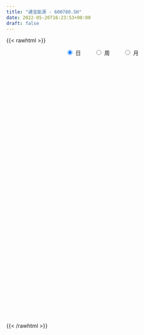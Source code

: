 ```yaml
---
title: "通宝能源 - 600780.SH"
date: 2022-05-26T16:23:53+08:00
draft: false
---
```

{{< rawhtml >}}
    <div style="text-align: center">
        <label style="padding: 1rem;"><input style="margin-right: .5rem" type="radio" name="period" value="D" checked onclick="period_change(this)">日</label>
        <label style="padding: 1rem;"><input style="margin-right: .5rem" type="radio" name="period" value="W" onclick="period_change(this)">周</label>
        <label style="padding: 1rem;"><input style="margin-right: .5rem" type="radio" name="period" value="M" onclick="period_change(this)">月</label>
    </div>
    <div id="chart" style="height: 700px;"></div> 
    <script type="text/javascript">
        const D_v = [122831.31,104840.82,95952.31,113052.0,346058.58,465875.31,210864.44,170619.38,134042.48,147553.56,140440.36,118864.23,128828.31,96968.0,113656.0,87531.46,61244.0,56148.57,70072.26,76294.01,63701.0,62071.0,35438.0,35342.0,48536.65,46198.32,41349.44,56498.01,54456.96,276572.68,169502.52,81401.02,62331.0,37678.53,37196.01,45540.65,51852.01,63359.0,43594.59,54461.0,63852.01,51145.64,54779.01,31807.03,39985.0,69238.11,37576.0,40202.19,46405.16,70139.0,41701.1,49683.67,26688.33,64771.81,49187.7,38407.01,35645.0,37870.8,35840.95,55066.0,45536.0,55967.77,52490.1,64553.0,51619.01,61718.88,66647.0,65425.0,51005.67,62569.26,72629.4,185729.47,130063.1,200754.47,126154.71,80914.2,93943.79,164527.71,217748.96,188068.0,158287.38,366202.3,529394.08,329476.33,174872.05,181786.4,200442.45,135939.43,175509.25,303401.06,256553.51,162443.1,204810.0,232977.0,163651.0,228783.14,546910.83,289536.93,208686.38,234153.72,112016.07,92683.53,120958.02,107881.0,225669.49,133865.29,110252.35,85251.48,91884.0,122917.0,141254.01,161514.02,119773.48,130745.49,59002.82,65890.0,98103.0,59530.32,61780.05,49027.0,42920.0,31299.52,46759.16,54400.67,31356.94,43198.16,39499.1,31519.73,41679.21,58599.0,72421.0,36868.0,34177.1,44480.81,47852.04,29187.0,75337.63,69931.85,75322.96,56959.6,80938.0,69939.0,110335.0,243421.23,324759.34,217418.91,192761.05,160556.2,122390.73,87161.28,180436.41,176221.0,145997.0,134599.6,94157.77,87912.94,101911.44,147331.95,119769.95,59602.01,95558.08,60585.0,118878.15,63832.86,67742.95,85252.0,47565.0,67499.0,49149.01,62419.0,52560.0,49237.0,65705.0,31220.0,35673.0,45103.49,74098.25,77691.09,52916.0,58755.09,53444.0,36690.44,30742.0,36467.0,32368.0,36359.0,41822.01,38694.0,35747.0,69265.01,64664.01,52661.0,44319.01,78395.83,87875.01,65411.81,53960.5,69145.82,83883.86,74603.95,70765.15,49217.81,85899.0,59398.02,38281.0,75877.0,43354.0,31476.0,38332.0,36045.81,37525.79,36800.81,24814.0,28668.0,32665.0,31152.0,42703.0,39146.0,42680.0,44783.0,43792.07,32372.0,41804.01,199050.63,160753.9,155340.0,127188.9,115058.0,92745.01,145799.0,113683.07,56803.95,35580.11,990715.1,440763.47,1080236.3200000001,721484.75,605704.59,717962.3100000001,480430.1,372294.02,301140.68,263148.64,348395.0,246512.0,313989.08,192130.0,247775.34,278849.0,187685.12]
const D_histogram = [0.0,0.0018698575,0.0035649783,0.0000630499,0.0146746091,0.0298716241,0.031488234,0.0294205554,0.0263294163,0.0170892518,0.01378972,0.0062503556,0.0014250678,-0.0033192455,-0.0121216636,-0.0211087007,-0.025952512,-0.0266419136,-0.028363883,-0.0268447972,-0.029541333,-0.0352904825,-0.0357235017,-0.0345902105,-0.0268461843,-0.0190431595,-0.0140576886,-0.0098230678,-0.0056332492,0.0157630579,0.0143926554,0.0112487635,0.0040181505,0.0001991333,-0.0000309902,0.0020004695,0.0009796472,-0.0025348007,-0.0030187756,-0.0028537925,0.0021830369,0.0023463112,0.0013555585,0.000328508,-0.0025827321,-0.0090691539,-0.0136066709,-0.0121865393,-0.0121843521,-0.0168723089,-0.0216630447,-0.0294085707,-0.0289603912,-0.0195049836,-0.0099606454,-0.0014763715,0.0039875501,0.0059865037,0.0076097797,0.0133623856,0.0188184522,0.0243979233,0.0309830024,0.0333153233,0.0340602545,0.0285881469,0.0309281979,0.0328661847,0.0286320744,0.0283442336,0.0298421484,0.040609097,0.0444033627,0.0307636472,0.0176905527,0.0126375411,0.0096565627,0.017043026,0.0253961327,0.0325829929,0.0379496854,0.0654202418,0.0802670251,0.0658185818,0.0546756844,0.0352151486,0.029350115,0.0169307993,0.0105884885,0.0198506473,0.0179409516,0.005897289,-0.01379477,-0.0097753689,-0.0268203994,-0.0101648317,-0.0019542754,-0.0058446117,-0.0215695307,-0.0527731221,-0.0721389454,-0.0873727137,-0.0830644546,-0.0773931595,-0.0575867345,-0.0464203103,-0.0500833051,-0.047418683,-0.0465632301,-0.0403986802,-0.0381575134,-0.0396823172,-0.0440353585,-0.0555761147,-0.0594031573,-0.0567830286,-0.0616170488,-0.0592421606,-0.0523383389,-0.0441148429,-0.0334802132,-0.0250063916,-0.0138069031,-0.0040073531,0.0050483443,0.0125134117,0.0166471215,0.0190763394,0.0202663924,0.0237620682,0.0278272795,0.0294202289,0.0305894061,0.0307237847,0.0333233848,0.033426852,0.0363514175,0.0350644403,0.0381452391,0.0392479976,0.0396018729,0.0355484915,0.035245956,0.0461643778,0.0640764752,0.0648653956,0.066219822,0.0549432341,0.0470646848,0.0377926369,0.0337906799,0.0255665675,0.0233652364,0.0122374785,-0.0007388639,-0.003342935,-0.008874388,-0.0082723533,-0.0159640286,-0.0194799723,-0.0278080575,-0.0309942279,-0.0268908195,-0.0228394987,-0.0221720296,-0.028077185,-0.0300702628,-0.0313528395,-0.0301368636,-0.0337316653,-0.0362473825,-0.0410631406,-0.049527185,-0.0482341435,-0.047165164,-0.042356101,-0.0308911507,-0.0106796104,0.006320822,0.0197648203,0.0238481436,0.0211577913,0.0175055234,0.0210600242,0.0193246058,0.0207022635,0.0226353802,0.0202964834,0.0191853803,0.0112002333,0.0139776984,0.0131126768,0.0138091343,0.01796902,0.0227643389,0.020634729,0.0148674915,-0.002483948,-0.012779179,-0.0097865995,-0.009449051,-0.0165153728,-0.0348341699,-0.0381062757,-0.0355180858,-0.0229297338,-0.0142537643,-0.0090904984,-0.0051025217,-0.0052395033,-0.004751923,-0.0019730786,-0.0030047019,-0.0025346651,0.0001340734,0.0034025336,0.0100586779,0.0088936554,0.0098872222,0.0038628351,0.0058720909,0.0064161997,0.0085515425,0.0230399905,0.031057395,0.0402713927,0.0413642961,0.0289191891,0.0258059691,0.0101390557,-0.0183416827,-0.0131139384,0.0155501787,0.0420494585,0.0842140075,0.1178405516,0.121748116,0.1250531925,0.1115679463,0.0956696037,0.0871704423,0.0720686259,0.0509030899,0.030121329,0.0150681091,0.0069129056,-0.0048032978,-0.0283371628,-0.0286237134,-0.0276607466]
const D_fast = [0.0,0.0023373219,0.0049236873,0.0014375213,0.0197177329,0.0423826538,0.0518713223,0.0571587825,0.0606499975,0.0556821459,0.0558300441,0.0498532686,0.0453842477,0.0398101231,0.0279772891,0.0137130768,0.0023811375,-0.0049687425,-0.0137816827,-0.0189737961,-0.0290556651,-0.0436274353,-0.05299133,-0.0605055913,-0.0594731112,-0.0564308763,-0.0549598276,-0.0531809737,-0.0503994673,-0.0250623958,-0.0228346344,-0.0231663355,-0.0293924109,-0.0331616447,-0.0333995157,-0.0308679387,-0.0316438492,-0.0357919973,-0.037030666,-0.0375791311,-0.0319965424,-0.0312466904,-0.0318985535,-0.0328434769,-0.0364004001,-0.0451541103,-0.0530932951,-0.0547197983,-0.0577636992,-0.0666697332,-0.0768762301,-0.0919738988,-0.0987658171,-0.0941866554,-0.0871324786,-0.0790172975,-0.0725564884,-0.0690609088,-0.0655351879,-0.0564419857,-0.046281306,-0.0346023541,-0.0202715244,-0.0096103727,-0.0003503778,0.0013245513,0.0113966518,0.0215511847,0.024475093,0.0312733107,0.0402317626,0.0611509854,0.0760460918,0.0700972881,0.0614468317,0.0595532055,0.0589863677,0.0706335875,0.0853357274,0.1006683358,0.1155224497,0.1593480666,0.1942616061,0.1962678082,0.198793832,0.1881370833,0.1896095784,0.1814229626,0.1777277739,0.1919525945,0.1945281367,0.1839587963,0.1608180448,0.1623936037,0.1386434734,0.1527578331,0.1604798206,0.1551283314,0.1340110297,0.0896141578,0.0522135981,0.0151366514,-0.0013212031,-0.0149981979,-0.0095884566,-0.0100271099,-0.026210931,-0.0354009797,-0.0461863343,-0.0501214545,-0.0574196659,-0.0688650491,-0.0842269299,-0.1096617149,-0.1283395468,-0.1399151752,-0.1601534576,-0.1725891096,-0.1787698727,-0.1815750874,-0.179310511,-0.1770882872,-0.1693405246,-0.1605428128,-0.1502250294,-0.139631609,-0.1313361188,-0.124137816,-0.117881165,-0.1084449721,-0.097422941,-0.0884749343,-0.0796584057,-0.0718430809,-0.0609126346,-0.0524524543,-0.0404400344,-0.0329609016,-0.020343793,-0.0094290351,0.0008253084,0.0056590499,0.0141680034,0.0366275197,0.0705587359,0.0875640051,0.105473387,0.1079326077,0.1118202295,0.1119963409,0.1164420538,0.1146095833,0.1182495613,0.110181173,0.0970201147,0.0935803099,0.0858302598,0.0843642062,0.0726815237,0.064295587,0.0490154875,0.03808076,0.0354614635,0.0338029097,0.0289273713,0.0160029197,0.0064922762,-0.0026285103,-0.0089467504,-0.0209744683,-0.0325520312,-0.0476335744,-0.0684794151,-0.0792449095,-0.089967221,-0.0957471833,-0.0920050206,-0.0744633829,-0.0558827451,-0.0374975417,-0.0274521824,-0.0248530869,-0.024128974,-0.0153094671,-0.0122137341,-0.0056605105,0.0019314512,0.0046666753,0.0083519173,0.0031668286,0.0094387183,0.0118518659,0.016000607,0.0246527476,0.0351391513,0.0381682237,0.036117859,0.0181454325,0.0046554068,0.0052013364,0.0031766222,-0.0080185428,-0.0350458824,-0.0478445572,-0.0541358886,-0.0472799701,-0.0421674417,-0.0392768004,-0.0365644541,-0.0380113116,-0.038711712,-0.0364261372,-0.0382089361,-0.0383725655,-0.0356703087,-0.031551215,-0.0223804013,-0.0213220099,-0.0178566376,-0.0229153159,-0.0194380374,-0.0172898786,-0.0130166502,0.0072317954,0.0230135486,0.0422953945,0.0537293719,0.0485140622,0.0518523345,0.0387201851,0.005654026,0.0076032857,0.0401549474,0.0771665918,0.1403846427,0.2034713248,0.2378159181,0.2723842928,0.2867910331,0.2948100914,0.3081035406,0.3110188807,0.3025791172,0.2893276885,0.2780414959,0.2716145188,0.2586974909,0.2280793353,0.2206368563,0.2146846364]
const D_slow = [0.0,0.0004674644,0.001358709,0.0013744714,0.0050431237,0.0125110297,0.0203830882,0.0277382271,0.0343205812,0.0385928941,0.0420403241,0.043602913,0.04395918,0.0431293686,0.0400989527,0.0348217775,0.0283336495,0.0216731711,0.0145822004,0.0078710011,0.0004856678,-0.0083369528,-0.0172678282,-0.0259153808,-0.0326269269,-0.0373877168,-0.0409021389,-0.0433579059,-0.0447662182,-0.0408254537,-0.0372272899,-0.034415099,-0.0334105614,-0.033360778,-0.0333685256,-0.0328684082,-0.0326234964,-0.0332571966,-0.0340118905,-0.0347253386,-0.0341795793,-0.0335930016,-0.0332541119,-0.0331719849,-0.033817668,-0.0360849564,-0.0394866242,-0.042533259,-0.045579347,-0.0497974242,-0.0552131854,-0.0625653281,-0.0698054259,-0.0746816718,-0.0771718332,-0.077540926,-0.0765440385,-0.0750474126,-0.0731449676,-0.0698043713,-0.0650997582,-0.0590002774,-0.0512545268,-0.042925696,-0.0344106323,-0.0272635956,-0.0195315461,-0.011315,-0.0041569814,0.002929077,0.0103896141,0.0205418884,0.0316427291,0.0393336409,0.0437562791,0.0469156643,0.049329805,0.0535905615,0.0599395947,0.0680853429,0.0775727643,0.0939278247,0.113994581,0.1304492264,0.1441181475,0.1529219347,0.1602594634,0.1644921633,0.1671392854,0.1721019472,0.1765871851,0.1780615074,0.1746128149,0.1721689726,0.1654638728,0.1629226648,0.162434096,0.1609729431,0.1555805604,0.1423872799,0.1243525435,0.1025093651,0.0817432515,0.0623949616,0.047998278,0.0363932004,0.0238723741,0.0120177034,0.0003768958,-0.0097227742,-0.0192621526,-0.0291827319,-0.0401915715,-0.0540856002,-0.0689363895,-0.0831321466,-0.0985364088,-0.113346949,-0.1264315337,-0.1374602444,-0.1458302977,-0.1520818956,-0.1555336214,-0.1565354597,-0.1552733736,-0.1521450207,-0.1479832403,-0.1432141555,-0.1381475574,-0.1322070403,-0.1252502204,-0.1178951632,-0.1102478117,-0.1025668655,-0.0942360193,-0.0858793063,-0.076791452,-0.0680253419,-0.0584890321,-0.0486770327,-0.0387765645,-0.0298894416,-0.0210779526,-0.0095368582,0.0064822606,0.0226986095,0.039253565,0.0529893736,0.0647555448,0.074203704,0.0826513739,0.0890430158,0.0948843249,0.0979436946,0.0977589786,0.0969232448,0.0947046478,0.0926365595,0.0886455523,0.0837755593,0.0768235449,0.0690749879,0.0623522831,0.0566424084,0.051099401,0.0440801047,0.036562539,0.0287243291,0.0211901132,0.0127571969,0.0036953513,-0.0065704339,-0.0189522301,-0.031010766,-0.042802057,-0.0533910822,-0.0611138699,-0.0637837725,-0.062203567,-0.057262362,-0.051300326,-0.0460108782,-0.0416344974,-0.0363694913,-0.0315383399,-0.026362774,-0.0207039289,-0.0156298081,-0.010833463,-0.0080334047,-0.0045389801,-0.0012608109,0.0021914727,0.0066837277,0.0123748124,0.0175334946,0.0212503675,0.0206293805,0.0174345858,0.0149879359,0.0126256732,0.00849683,-0.0002117125,-0.0097382814,-0.0186178029,-0.0243502363,-0.0279136774,-0.030186302,-0.0314619324,-0.0327718083,-0.033959789,-0.0344530586,-0.0352042341,-0.0358379004,-0.0358043821,-0.0349537487,-0.0324390792,-0.0302156653,-0.0277438598,-0.026778151,-0.0253101283,-0.0237060784,-0.0215681927,-0.0158081951,-0.0080438464,0.0020240018,0.0123650758,0.0195948731,0.0260463654,0.0285811293,0.0239957087,0.0207172241,0.0246047687,0.0351171334,0.0561706352,0.0856307731,0.1160678021,0.1473311003,0.1752230868,0.1991404878,0.2209330983,0.2389502548,0.2516760273,0.2592063595,0.2629733868,0.2647016132,0.2635007887,0.256416498,0.2492605697,0.242345383]
const D_data = [['2021-05-17', 3.9735, 3.8759, 3.8466, 3.9735],['2021-05-18', 3.8466, 3.9052, 3.8076, 3.915],['2021-05-19', 3.8857, 3.915, 3.8564, 3.9443],['2021-05-20', 3.9247, 3.8466, 3.8173, 3.9443],['2021-05-21', 3.8564, 4.1102, 3.8271, 4.1688],['2021-05-24', 4.1297, 4.2176, 4.1297, 4.4031],['2021-05-25', 4.2176, 4.12, 4.0614, 4.2567],['2021-05-26', 4.12, 4.1005, 4.0419, 4.1786],['2021-05-27', 4.0809, 4.1005, 4.0321, 4.1297],['2021-05-28', 4.0809, 4.0126, 3.9833, 4.12],['2021-05-31', 4.0028, 4.0712, 3.954, 4.0907],['2021-06-01', 4.0321, 4.0028, 3.954, 4.0516],['2021-06-02', 3.9931, 4.0126, 3.9638, 4.0419],['2021-06-03', 4.0126, 3.9931, 3.9638, 4.0419],['2021-06-04', 3.9931, 3.9052, 3.9052, 3.9931],['2021-06-07', 3.8954, 3.8466, 3.8271, 3.8954],['2021-06-08', 3.8369, 3.8466, 3.8076, 3.8661],['2021-06-09', 3.8466, 3.8661, 3.8271, 3.8759],['2021-06-10', 3.8564, 3.8271, 3.7978, 3.8759],['2021-06-11', 3.8271, 3.8466, 3.8076, 3.9052],['2021-06-15', 3.8564, 3.7685, 3.7588, 3.8759],['2021-06-16', 3.7685, 3.6807, 3.6709, 3.7685],['2021-06-17', 3.6611, 3.7002, 3.6514, 3.749],['2021-06-18', 3.7197, 3.6904, 3.6709, 3.7197],['2021-06-21', 3.7099, 3.7685, 3.6807, 3.7783],['2021-06-22', 3.7685, 3.788, 3.749, 3.7978],['2021-06-23', 3.7588, 3.7685, 3.749, 3.8076],['2021-06-24', 3.7783, 3.7685, 3.7197, 3.8076],['2021-06-25', 3.7685, 3.7783, 3.7392, 3.7978],['2021-06-28', 3.8759, 4.0614, 3.8466, 4.0712],['2021-06-29', 4.0028, 3.8369, 3.8271, 4.0224],['2021-06-30', 3.8076, 3.8076, 3.788, 3.8661],['2021-07-01', 3.788, 3.7295, 3.7099, 3.8076],['2021-07-02', 3.7295, 3.7392, 3.7197, 3.7685],['2021-07-05', 3.7392, 3.7685, 3.7392, 3.788],['2021-07-06', 3.7685, 3.7978, 3.7588, 3.8271],['2021-07-07', 3.7783, 3.7588, 3.7099, 3.7783],['2021-07-08', 3.7588, 3.7099, 3.6904, 3.7685],['2021-07-09', 3.71, 3.73, 3.68, 3.73],['2021-07-12', 3.72, 3.73, 3.72, 3.76],['2021-07-13', 3.73, 3.8, 3.72, 3.8],['2021-07-14', 3.8, 3.75, 3.75, 3.84],['2021-07-15', 3.79, 3.73, 3.68, 3.79],['2021-07-16', 3.71, 3.72, 3.71, 3.76],['2021-07-19', 3.7, 3.68, 3.66, 3.72],['2021-07-20', 3.66, 3.6, 3.56, 3.67],['2021-07-21', 3.61, 3.58, 3.57, 3.61],['2021-07-22', 3.58, 3.63, 3.57, 3.65],['2021-07-23', 3.62, 3.6, 3.57, 3.65],['2021-07-26', 3.58, 3.51, 3.47, 3.59],['2021-07-27', 3.51, 3.46, 3.45, 3.54],['2021-07-28', 3.45, 3.36, 3.32, 3.48],['2021-07-29', 3.39, 3.41, 3.35, 3.41],['2021-07-30', 3.42, 3.52, 3.4, 3.54],['2021-08-02', 3.51, 3.55, 3.46, 3.57],['2021-08-03', 3.53, 3.57, 3.52, 3.6],['2021-08-04', 3.56, 3.56, 3.54, 3.58],['2021-08-05', 3.55, 3.53, 3.5, 3.57],['2021-08-06', 3.53, 3.53, 3.49, 3.55],['2021-08-09', 3.53, 3.6, 3.52, 3.62],['2021-08-10', 3.6, 3.63, 3.58, 3.65],['2021-08-11', 3.64, 3.67, 3.61, 3.69],['2021-08-12', 3.68, 3.73, 3.66, 3.73],['2021-08-13', 3.73, 3.72, 3.69, 3.78],['2021-08-16', 3.7, 3.73, 3.7, 3.77],['2021-08-17', 3.71, 3.66, 3.64, 3.78],['2021-08-18', 3.66, 3.77, 3.66, 3.78],['2021-08-19', 3.77, 3.8, 3.72, 3.82],['2021-08-20', 3.78, 3.74, 3.68, 3.78],['2021-08-23', 3.74, 3.8, 3.72, 3.84],['2021-08-24', 3.8, 3.85, 3.79, 3.87],['2021-08-25', 3.84, 4.03, 3.81, 4.05],['2021-08-26', 4.0, 4.02, 3.97, 4.07],['2021-08-27', 3.96, 3.81, 3.74, 3.96],['2021-08-30', 3.7, 3.77, 3.7, 3.79],['2021-08-31', 3.76, 3.84, 3.74, 3.87],['2021-09-01', 3.85, 3.86, 3.84, 3.97],['2021-09-02', 3.85, 4.02, 3.83, 4.02],['2021-09-03', 4.04, 4.1, 4.02, 4.22],['2021-09-06', 4.13, 4.16, 4.03, 4.22],['2021-09-07', 4.13, 4.21, 4.13, 4.23],['2021-09-08', 4.23, 4.63, 4.23, 4.63],['2021-09-09', 4.79, 4.66, 4.35, 4.79],['2021-09-10', 4.56, 4.37, 4.37, 4.57],['2021-09-13', 4.35, 4.41, 4.32, 4.43],['2021-09-14', 4.41, 4.28, 4.25, 4.51],['2021-09-15', 4.25, 4.43, 4.23, 4.49],['2021-09-16', 4.42, 4.34, 4.33, 4.55],['2021-09-17', 4.34, 4.4, 4.28, 4.52],['2021-09-22', 4.41, 4.64, 4.3, 4.68],['2021-09-23', 4.68, 4.56, 4.49, 4.72],['2021-09-24', 4.57, 4.43, 4.42, 4.6],['2021-09-27', 4.51, 4.27, 4.16, 4.58],['2021-09-28', 4.28, 4.54, 4.25, 4.55],['2021-09-29', 4.5, 4.25, 4.25, 4.5],['2021-09-30', 4.34, 4.68, 4.3, 4.68],['2021-10-08', 5.1, 4.66, 4.54, 5.1],['2021-10-11', 4.66, 4.54, 4.36, 4.75],['2021-10-12', 4.42, 4.35, 4.26, 4.53],['2021-10-13', 4.32, 4.02, 3.95, 4.36],['2021-10-14', 4.0, 4.0, 3.91, 4.06],['2021-10-15', 3.98, 3.91, 3.91, 4.02],['2021-10-18', 3.92, 4.07, 3.89, 4.08],['2021-10-19', 4.06, 4.06, 4.01, 4.11],['2021-10-20', 4.03, 4.26, 4.02, 4.31],['2021-10-21', 4.25, 4.2, 4.15, 4.27],['2021-10-22', 4.19, 4.0, 3.99, 4.21],['2021-10-25', 4.0, 4.04, 3.94, 4.11],['2021-10-26', 4.01, 3.99, 3.98, 4.09],['2021-10-27', 4.0, 4.04, 3.93, 4.08],['2021-10-28', 4.04, 3.98, 3.93, 4.16],['2021-10-29', 3.98, 3.9, 3.71, 4.0],['2021-11-01', 3.89, 3.81, 3.74, 3.93],['2021-11-02', 3.87, 3.63, 3.59, 3.87],['2021-11-03', 3.61, 3.63, 3.56, 3.65],['2021-11-04', 3.63, 3.65, 3.59, 3.65],['2021-11-05', 3.64, 3.49, 3.48, 3.64],['2021-11-08', 3.49, 3.51, 3.46, 3.53],['2021-11-09', 3.52, 3.53, 3.52, 3.59],['2021-11-10', 3.54, 3.53, 3.46, 3.55],['2021-11-11', 3.52, 3.56, 3.51, 3.59],['2021-11-12', 3.55, 3.54, 3.52, 3.57],['2021-11-15', 3.53, 3.59, 3.52, 3.61],['2021-11-16', 3.61, 3.6, 3.58, 3.64],['2021-11-17', 3.61, 3.62, 3.6, 3.63],['2021-11-18', 3.64, 3.63, 3.62, 3.65],['2021-11-19', 3.62, 3.61, 3.58, 3.64],['2021-11-22', 3.61, 3.6, 3.59, 3.64],['2021-11-23', 3.6, 3.59, 3.58, 3.62],['2021-11-24', 3.59, 3.63, 3.54, 3.63],['2021-11-25', 3.62, 3.66, 3.61, 3.74],['2021-11-26', 3.66, 3.65, 3.6, 3.66],['2021-11-29', 3.6, 3.66, 3.57, 3.67],['2021-11-30', 3.66, 3.66, 3.64, 3.73],['2021-12-01', 3.66, 3.71, 3.63, 3.72],['2021-12-02', 3.72, 3.7, 3.68, 3.74],['2021-12-03', 3.7, 3.76, 3.68, 3.79],['2021-12-06', 3.77, 3.73, 3.73, 3.82],['2021-12-07', 3.76, 3.81, 3.66, 3.82],['2021-12-08', 3.82, 3.82, 3.76, 3.83],['2021-12-09', 3.81, 3.84, 3.78, 3.88],['2021-12-10', 3.82, 3.8, 3.79, 3.89],['2021-12-13', 3.8, 3.86, 3.8, 3.91],['2021-12-14', 3.87, 4.06, 3.81, 4.06],['2021-12-15', 4.03, 4.27, 3.96, 4.38],['2021-12-16', 4.23, 4.16, 4.11, 4.23],['2021-12-17', 4.13, 4.23, 4.12, 4.28],['2021-12-20', 4.2, 4.1, 4.07, 4.29],['2021-12-21', 4.07, 4.14, 4.04, 4.19],['2021-12-22', 4.15, 4.12, 4.08, 4.19],['2021-12-23', 4.1, 4.19, 4.08, 4.26],['2021-12-24', 4.18, 4.14, 4.13, 4.31],['2021-12-27', 4.16, 4.22, 4.13, 4.32],['2021-12-28', 4.21, 4.1, 4.09, 4.26],['2021-12-29', 4.1, 4.03, 4.01, 4.12],['2021-12-30', 4.0, 4.13, 4.0, 4.16],['2021-12-31', 4.13, 4.08, 4.08, 4.24],['2022-01-04', 4.09, 4.15, 4.08, 4.23],['2022-01-05', 4.15, 4.03, 4.0, 4.17],['2022-01-06', 4.0, 4.05, 4.0, 4.1],['2022-01-07', 4.05, 3.95, 3.95, 4.08],['2022-01-10', 3.93, 3.97, 3.91, 3.99],['2022-01-11', 3.99, 4.05, 3.97, 4.12],['2022-01-12', 4.03, 4.06, 4.0, 4.1],['2022-01-13', 4.06, 4.02, 4.0, 4.08],['2022-01-14', 4.01, 3.91, 3.9, 4.02],['2022-01-17', 3.9, 3.92, 3.88, 3.96],['2022-01-18', 3.93, 3.9, 3.86, 3.96],['2022-01-19', 3.88, 3.91, 3.87, 3.93],['2022-01-20', 3.91, 3.82, 3.8, 3.94],['2022-01-21', 3.82, 3.79, 3.78, 3.86],['2022-01-24', 3.79, 3.71, 3.7, 3.81],['2022-01-25', 3.71, 3.59, 3.58, 3.73],['2022-01-26', 3.61, 3.65, 3.6, 3.66],['2022-01-27', 3.65, 3.61, 3.59, 3.65],['2022-01-28', 3.62, 3.63, 3.54, 3.64],['2022-02-07', 3.65, 3.72, 3.65, 3.74],['2022-02-08', 3.73, 3.89, 3.73, 3.9],['2022-02-09', 3.9, 3.94, 3.87, 3.95],['2022-02-10', 3.93, 3.98, 3.9, 3.99],['2022-02-11', 4.0, 3.92, 3.9, 4.0],['2022-02-14', 3.92, 3.85, 3.8, 3.92],['2022-02-15', 3.86, 3.83, 3.81, 3.9],['2022-02-16', 3.86, 3.93, 3.85, 3.94],['2022-02-17', 3.93, 3.88, 3.86, 3.96],['2022-02-18', 3.9, 3.93, 3.87, 3.94],['2022-02-21', 3.93, 3.96, 3.9, 3.97],['2022-02-22', 3.93, 3.92, 3.91, 3.97],['2022-02-23', 3.94, 3.94, 3.9, 3.96],['2022-02-24', 3.94, 3.84, 3.78, 4.0],['2022-02-25', 3.87, 3.97, 3.84, 3.97],['2022-02-28', 3.96, 3.94, 3.89, 3.99],['2022-03-01', 3.91, 3.97, 3.91, 3.98],['2022-03-02', 3.94, 4.04, 3.92, 4.05],['2022-03-03', 4.03, 4.09, 4.03, 4.14],['2022-03-04', 4.09, 4.03, 4.0, 4.1],['2022-03-07', 4.02, 3.98, 3.95, 4.07],['2022-03-08', 3.99, 3.78, 3.77, 4.01],['2022-03-09', 3.8, 3.79, 3.65, 3.88],['2022-03-10', 3.86, 3.93, 3.8, 4.0],['2022-03-11', 3.94, 3.9, 3.74, 3.94],['2022-03-14', 3.86, 3.78, 3.77, 3.9],['2022-03-15', 3.77, 3.55, 3.55, 3.77],['2022-03-16', 3.6, 3.65, 3.51, 3.68],['2022-03-17', 3.68, 3.69, 3.65, 3.74],['2022-03-18', 3.69, 3.83, 3.65, 3.87],['2022-03-21', 3.86, 3.82, 3.76, 3.9],['2022-03-22', 3.78, 3.8, 3.78, 3.84],['2022-03-23', 3.81, 3.8, 3.78, 3.86],['2022-03-24', 3.78, 3.75, 3.73, 3.8],['2022-03-25', 3.74, 3.75, 3.72, 3.8],['2022-03-28', 3.72, 3.78, 3.68, 3.81],['2022-03-29', 3.77, 3.73, 3.72, 3.81],['2022-03-30', 3.74, 3.74, 3.71, 3.77],['2022-03-31', 3.73, 3.77, 3.71, 3.79],['2022-04-01', 3.77, 3.79, 3.73, 3.79],['2022-04-06', 3.79, 3.86, 3.77, 3.87],['2022-04-07', 3.86, 3.78, 3.78, 3.86],['2022-04-08', 3.76, 3.81, 3.76, 3.83],['2022-04-11', 3.82, 3.71, 3.71, 3.85],['2022-04-12', 3.71, 3.8, 3.65, 3.81],['2022-04-13', 3.78, 3.79, 3.74, 3.83],['2022-04-14', 3.79, 3.82, 3.75, 3.82],['2022-04-15', 3.8, 4.03, 3.8, 4.1],['2022-04-18', 3.99, 4.03, 3.89, 4.07],['2022-04-19', 4.06, 4.12, 4.0, 4.16],['2022-04-20', 4.12, 4.08, 4.03, 4.23],['2022-04-21', 4.03, 3.91, 3.89, 4.1],['2022-04-22', 3.96, 4.01, 3.83, 4.02],['2022-04-25', 3.97, 3.82, 3.8, 4.12],['2022-04-26', 3.68, 3.54, 3.54, 3.79],['2022-04-27', 3.89, 3.89, 3.89, 3.89],['2022-04-28', 4.28, 4.28, 4.28, 4.28],['2022-04-29', 4.71, 4.43, 4.4, 4.71],['2022-05-05', 4.3, 4.87, 4.3, 4.87],['2022-05-06', 5.0, 5.06, 4.8, 5.27],['2022-05-09', 4.86, 4.9, 4.81, 5.24],['2022-05-10', 4.83, 5.03, 4.83, 5.12],['2022-05-11', 5.03, 4.91, 4.91, 5.35],['2022-05-12', 4.92, 4.91, 4.76, 5.15],['2022-05-13', 4.93, 5.04, 4.92, 5.15],['2022-05-16', 4.97, 4.99, 4.88, 5.02],['2022-05-17', 4.92, 4.9, 4.77, 4.99],['2022-05-18', 4.9, 4.86, 4.79, 4.99],['2022-05-19', 4.78, 4.89, 4.67, 4.89],['2022-05-20', 4.92, 4.96, 4.81, 5.1],['2022-05-23', 4.93, 4.9, 4.87, 5.01],['2022-05-24', 4.9, 4.68, 4.68, 5.05],['2022-05-25', 4.65, 4.92, 4.65, 4.99],['2022-05-26', 4.87, 4.95, 4.85, 4.98]]
const W_v = [407706.15,482893.03,290388.86,201673.69,555868.36,551998.42,289325.45,244761.97,174762.03,169113.25,160452.83,409572.73,175105.41,143021.52,108291.38,124867.17,96352.96,167378.65,116063.57,234418.11,204433.22,86441.19,65674.58,79733.59,90678.2,63330.26,69973.63,62074.88,190507.51,121096.57,24823.66,15579.52,202327.75,854126.71,278109.1,190645.39,160306.31,164451.76,383641.34,791985.7,207092.2,84763.73,154437.76,94674.12,211249.96,123402.09,81605.94,175550.13,133071.63,79219.64,246096.98,458760.37,272370.49,404170.29,837232.62,229471.77,202107.08,151025.79,121343.41,120159.08,92304.06,94135.41,99383.11,170281.86,148693.2,208583.76,240139.33,191634.68,292589.43,190757.66,128989.93,145658.88,96789.43,87018.56,92948.26,60050.55,144392.68,143209.59,119866.63,155390.44,286551.2,273854.22,455185.39,734479.1700000002,506225.41,406806.26,323933.73,425859.35,457185.62,385025.34,355407.51,95331.43,327982.57,258035.31,161165.24,402189.09,127479.3,142171.45,161177.93,191968.96,159681.37,103999.12,116485.35,97465.91,99807.1,98906.99,59415.08,118802.02,112419.69,133249.56,107332.6,130373.76,109618.19,11731.02,71129.17,91636.47,99791.49,121597.59,84032.42,69671.53,79708.05,94602.57,73969.74,85759.47,132607.69,299391.03,122769.53,253364.13,123587.39,75543.54,194330.13,137983.53,173853.18,201514.15,217513.47,191035.78,135114.09,121524.17,118579.36,126848.36,255493.16,718929.26,192079.46,98218.79,100169.16,93895.77,106038.6,130413.35,92973.42,157341.31,70332.55,189046.42,381156.25,292593.66,220333.94,174672.13,246412.32,272251.64,393632.3,282825.21,148566.01,184005.98,92114.34,84350.02,38426.0,103300.95,171772.19,97790.37,84351.27,91704.96,100862.98,119747.47,192369.07,142127.77,112117.83,342451.12,881977.6499999999,915554.6800000001,538698.58,299356.06,259989.87,159304.13,133847.85,64789.0,66129.14,162458.94,170816.88,467456.79,457236.25,705624.87,4319092.7300000004,2344025.2400000002,1541502.77,900839.49,539865.34,326832.66,896454.01,782735.02,1128955.1699999999,598756.8999999999,351290.3,196552.0,247039.38,627485.75,241542.26,256044.69,233406.46,252983.91,196951.46,273612.87,296415.56,651745.7,683289.37,1571428.0899999999,868549.5799999998,722397.67,830221.14,546910.83,937076.6300000001,698626.15,602820.51,473514.79,244556.89,215214.03,241086.94,231034.58,353091.41,1088695.53,726765.62,564578.75,422261.99,396290.96,279192.01,226938.49,316904.43,172626.44,250192.03,328662.66,352359.28,308672.83,186733.6,154099.81,124529.0,361801.71,651085.8100000001,1342581.23,1520999.79,2897875.77,1473185.4000000001,906439.46]
const W_histogram = [0.0,0.0054819373,0.0025298376,0.002960093,0.0170639477,0.0200698814,0.0086094114,0.0057212956,0.0010310208,-0.0045452902,-0.0158498281,-0.0234215071,-0.0239401803,-0.0272635344,-0.0382030402,-0.0623879706,-0.0648362637,-0.0783625688,-0.0766232003,-0.0506115173,-0.0648477448,-0.0741816233,-0.0700330932,-0.0581045533,-0.0411798863,-0.0280116921,-0.0300072285,-0.0206252637,-0.036835885,-0.0535330725,-0.0573615133,-0.0521799917,-0.033590505,-0.021496693,-0.016503443,-0.0289675055,-0.0248634083,-0.0105268028,0.0204596596,0.0236625604,0.0226311393,0.0256490698,0.0309820093,0.0313339526,0.0315117588,0.0278489064,0.0273892803,0.0203730032,0.0022550106,-0.0060371424,0.0056795079,0.0012878016,-0.0013965012,0.0141853419,0.0093004553,0.010705942,0.003166974,0.0019863063,0.0005788617,0.0003206564,0.002014494,0.0091014691,0.0161324006,0.0007951139,-0.0204528226,-0.025361325,-0.0191008218,-0.0134379577,0.0068109835,0.0089344193,0.0135734395,0.0256096443,0.0306290592,0.0266545304,0.0208407425,0.0226574507,0.0309414972,0.0379050729,0.0374949808,0.0342244408,0.0396056952,0.0482185597,0.0643837395,0.0733245405,0.083189633,0.0990218899,0.0968233922,0.1008892468,0.1011248858,0.0968917982,0.066712202,0.0411897652,0.0125232716,-0.0135955514,-0.0354984475,-0.0395154293,-0.0509112545,-0.0515979439,-0.0423746524,-0.0376781218,-0.0292783462,-0.0292886541,-0.029021007,-0.0297459463,-0.0340313224,-0.0426775536,-0.0431617205,-0.0353558241,-0.0293769646,-0.0168827135,-0.0033526842,0.0022115353,0.0000419969,-0.0025918742,-0.0005035132,-0.0016518813,0.0025421182,0.0013329201,0.0010604724,-0.0053138278,-0.0078528841,-0.0054056309,-0.0017742093,0.0018004553,0.0088048043,0.0157463805,0.0246866685,0.0355673154,0.0330047178,0.0232941837,0.0010333715,-0.0102643891,-0.0073742248,-0.0152223402,-0.0049893112,-0.0052635316,-0.0084467502,-0.0102166668,-0.0128162522,-0.0115009709,0.0037890976,0.0051067577,0.0030680069,0.0026757752,0.002117477,-0.0027898694,-0.0022333512,0.0035425315,0.004365565,0.0069004415,0.0097533903,0.0187221197,0.029798739,0.0324092814,0.0325468371,0.0389663713,0.0378830643,0.0432739491,0.0442366594,0.0391519009,0.0279715152,0.0172261834,0.0091474186,-0.0043367705,-0.0142572411,-0.0108041492,-0.0090870964,-0.0128925871,-0.0199306261,-0.0235962326,-0.0224132372,-0.0163259229,-0.0074529554,-0.0035107472,-0.0065910321,0.0054084596,0.0293389867,0.0338864794,0.0197280728,0.0076377984,-0.0081557812,-0.0247985933,-0.0435336122,-0.0494224039,-0.0430919884,-0.0361904633,-0.0236070908,-0.0018332965,0.0139635224,0.0419828857,0.1377847482,0.1411343251,0.1209284531,0.0904881839,0.0600004589,0.0458969318,0.0370942336,0.0382195028,0.0292244082,0.013665582,-0.0021084895,-0.0234143678,-0.0314393283,-0.0387525719,-0.0432398797,-0.0456732152,-0.0536074459,-0.0618987168,-0.064094462,-0.0507212814,-0.0390242429,-0.0257111284,0.0020155026,0.0360418237,0.0568345665,0.0681132316,0.0867220529,0.0915213426,0.0406180086,0.010984047,-0.0159156139,-0.0594385441,-0.0816074759,-0.0877676499,-0.0852854077,-0.0728547707,-0.0591414927,-0.0203194687,-0.0009337566,0.0071700787,0.0032942572,-0.0021509225,-0.0133948111,-0.0302059719,-0.020838528,-0.0133753493,-0.0055519443,0.003376135,0.0003955271,-0.0060648085,-0.0149918623,-0.0173047471,-0.0165876661,-0.0012077123,0.0072429169,0.0389706476,0.0969376819,0.1266098537,0.1328742602,0.1283031315]
const W_fast = [0.0,0.0068524217,0.0045327814,0.00570306,0.0240729016,0.0320963056,0.0227881885,0.0213303966,0.016897877,0.0101852435,-0.0050817514,-0.0185088072,-0.0250125255,-0.0351517632,-0.055642029,-0.0954239521,-0.1140813112,-0.1471982584,-0.16461469,-0.1512558863,-0.18170405,-0.2095833343,-0.2229430775,-0.225540676,-0.2189109805,-0.2127457093,-0.2222430529,-0.2180174041,-0.2434369965,-0.2735174522,-0.2916862713,-0.2995497476,-0.2893578871,-0.2826382485,-0.2817708592,-0.301476798,-0.3035885529,-0.2918836481,-0.2557822708,-0.2466637299,-0.2420373662,-0.2326071683,-0.2195287264,-0.211343295,-0.203287549,-0.1999881749,-0.1936004809,-0.1955235072,-0.2130777471,-0.2228791858,-0.2097426584,-0.2138124144,-0.2168458424,-0.1977176639,-0.2002774366,-0.1961954645,-0.202942689,-0.2036267801,-0.2048895092,-0.2050675505,-0.2028700894,-0.193507747,-0.1824437153,-0.1975822236,-0.2239433657,-0.2351921994,-0.2337069016,-0.2314035269,-0.2094518399,-0.2050947992,-0.1970624192,-0.1786238033,-0.1659471235,-0.1632580198,-0.163861622,-0.1563805511,-0.1403611304,-0.1239212864,-0.1149576333,-0.1096720631,-0.0943893849,-0.0737218805,-0.0414607658,-0.0141888297,0.016473671,0.0570614004,0.0790687508,0.1083569171,0.1338737776,0.1538636395,0.1403620939,0.1251370983,0.0996014226,0.0700837118,0.0393062037,0.0254103646,0.0012867258,-0.0122994496,-0.0136698212,-0.018392821,-0.0173126319,-0.0246451034,-0.0316327081,-0.0397941339,-0.0525873406,-0.0719029602,-0.0831775572,-0.0842106169,-0.0855759985,-0.0773024257,-0.0646105676,-0.0584934642,-0.0606525033,-0.063934343,-0.0619718603,-0.0635331987,-0.0587036696,-0.0595796378,-0.0595869674,-0.0672897245,-0.0717920018,-0.0706961564,-0.067508287,-0.0634835087,-0.0542779586,-0.0433997873,-0.0282878322,-0.0085153565,-0.0028267745,-0.0067137628,-0.028716232,-0.0425800899,-0.0415334819,-0.0531871823,-0.0442014811,-0.0457915844,-0.0510864906,-0.0554105739,-0.0612142223,-0.0627741837,-0.0465368408,-0.0439424913,-0.0452142404,-0.0449375282,-0.0449664572,-0.0505712709,-0.0505730905,-0.043911575,-0.0419971503,-0.0377371634,-0.0324458669,-0.0187966077,-0.0002703037,0.0104425591,0.0187168241,0.0348779511,0.0432654102,0.0594747822,0.0714966574,0.0761998741,0.0720123672,0.0655735813,0.0597816711,0.0452132895,0.0317285085,0.0324805632,0.0319258418,0.0248972043,0.0128765088,0.0033118441,-0.0011084697,0.0008973638,0.0079070925,0.0109716139,0.006243571,0.0195951776,0.0508604514,0.0638795639,0.0546531755,0.0444723507,0.0266398259,0.0037973654,-0.0258210566,-0.0440654492,-0.0485080309,-0.0506541216,-0.0439725218,-0.0226570516,-0.0033693521,0.0351457327,0.1653937822,0.2040269403,0.2140531817,0.2062349585,0.1907473481,0.188118054,0.1885889142,0.1992690591,0.1975800666,0.1854376358,0.169136442,0.1419769718,0.1260921792,0.1090907926,0.0937935149,0.0799418755,0.0586057834,0.0348398334,0.0166204727,0.0173133329,0.0192543107,0.0261396431,0.0543701497,0.0974069267,0.1324083112,0.1607152841,0.2010046187,0.2286842441,0.1879354122,0.1610474623,0.130168898,0.0717863317,0.0292155309,0.0011134445,-0.0177256653,-0.0235087209,-0.0245808161,0.0091613408,0.0283136137,0.0382099687,0.0351577115,0.0291748011,0.0145822097,-0.009780444,-0.0056226321,-0.0015032907,0.0049321282,0.0147042412,0.0118225151,0.0038459774,-0.008829042,-0.0154681136,-0.0188979491,-0.0038199233,0.006441435,0.0479118276,0.1301132825,0.1914379177,0.2309208892,0.2584255434]
const W_slow = [0.0,0.0013704843,0.0020029437,0.002742967,0.0070089539,0.0120264243,0.0141787771,0.015609101,0.0158668562,0.0147305337,0.0107680766,0.0049126999,-0.0010723452,-0.0078882288,-0.0174389889,-0.0330359815,-0.0492450474,-0.0688356896,-0.0879914897,-0.100644369,-0.1168563052,-0.135401711,-0.1529099843,-0.1674361227,-0.1777310942,-0.1847340173,-0.1922358244,-0.1973921403,-0.2066011116,-0.2199843797,-0.234324758,-0.2473697559,-0.2557673822,-0.2611415554,-0.2652674162,-0.2725092925,-0.2787251446,-0.2813568453,-0.2762419304,-0.2703262903,-0.2646685055,-0.258256238,-0.2505107357,-0.2426772476,-0.2347993079,-0.2278370813,-0.2209897612,-0.2158965104,-0.2153327577,-0.2168420433,-0.2154221663,-0.215100216,-0.2154493412,-0.2119030058,-0.2095778919,-0.2069014064,-0.206109663,-0.2056130864,-0.2054683709,-0.2053882069,-0.2048845834,-0.2026092161,-0.1985761159,-0.1983773375,-0.2034905431,-0.2098308744,-0.2146060798,-0.2179655692,-0.2162628234,-0.2140292185,-0.2106358587,-0.2042334476,-0.1965761828,-0.1899125502,-0.1847023645,-0.1790380019,-0.1713026276,-0.1618263593,-0.1524526141,-0.1438965039,-0.1339950801,-0.1219404402,-0.1058445053,-0.0875133702,-0.0667159619,-0.0419604895,-0.0177546414,0.0074676703,0.0327488917,0.0569718413,0.0736498918,0.0839473331,0.087078151,0.0836792632,0.0748046513,0.064925794,0.0521979803,0.0392984944,0.0287048312,0.0192853008,0.0119657143,0.0046435507,-0.002611701,-0.0100481876,-0.0185560182,-0.0292254066,-0.0400158367,-0.0488547928,-0.0561990339,-0.0604197123,-0.0612578833,-0.0607049995,-0.0606945003,-0.0613424688,-0.0614683471,-0.0618813174,-0.0612457879,-0.0609125579,-0.0606474398,-0.0619758967,-0.0639391177,-0.0652905255,-0.0657340778,-0.065283964,-0.0630827629,-0.0591461678,-0.0529745007,-0.0440826718,-0.0358314924,-0.0300079464,-0.0297496036,-0.0323157008,-0.034159257,-0.0379648421,-0.0392121699,-0.0405280528,-0.0426397403,-0.045193907,-0.0483979701,-0.0512732128,-0.0503259384,-0.049049249,-0.0482822473,-0.0476133035,-0.0470839342,-0.0477814015,-0.0483397393,-0.0474541065,-0.0463627152,-0.0446376049,-0.0421992573,-0.0375187274,-0.0300690426,-0.0219667223,-0.013830013,-0.0040884202,0.0053823459,0.0162008332,0.027259998,0.0370479732,0.044040852,0.0483473979,0.0506342525,0.0495500599,0.0459857496,0.0432847123,0.0410129382,0.0377897914,0.0328071349,0.0269080768,0.0213047675,0.0172232867,0.0153600479,0.0144823611,0.0128346031,0.014186718,0.0215214647,0.0299930845,0.0349251027,0.0368345523,0.034795607,0.0285959587,0.0177125556,0.0053569547,-0.0054160424,-0.0144636583,-0.020365431,-0.0208237551,-0.0173328745,-0.006837153,0.027609034,0.0628926153,0.0931247286,0.1157467745,0.1307468893,0.1422211222,0.1514946806,0.1610495563,0.1683556584,0.1717720538,0.1712449315,0.1653913395,0.1575315075,0.1478433645,0.1370333946,0.1256150908,0.1122132293,0.0967385501,0.0807149346,0.0680346143,0.0582785536,0.0518507715,0.0523546471,0.061365103,0.0755737447,0.0926020526,0.1142825658,0.1371629014,0.1473174036,0.1500634153,0.1460845119,0.1312248758,0.1108230069,0.0888810944,0.0675597425,0.0493460498,0.0345606766,0.0294808094,0.0292473703,0.03103989,0.0318634543,0.0313257236,0.0279770208,0.0204255279,0.0152158959,0.0118720586,0.0104840725,0.0113281062,0.011426988,0.0099107859,0.0061628203,0.0018366335,-0.002310283,-0.0026122111,-0.0008014819,0.00894118,0.0331756005,0.0648280639,0.098046629,0.1301224119]
const W_data = [['2017-07-14', 5.4784, 5.3543, 5.2398, 5.5738],['2017-07-21', 5.3543, 5.4402, 5.1253, 5.507],['2017-07-28', 5.4211, 5.3448, 5.2684, 5.4593],['2017-08-04', 5.3448, 5.3829, 5.297, 5.402],['2017-08-11', 5.3829, 5.6025, 5.3352, 5.7647],['2017-08-18', 5.5643, 5.5261, 5.4688, 5.7361],['2017-08-25', 5.5261, 5.3352, 5.2493, 5.5357],['2017-09-01', 5.3448, 5.4116, 5.2875, 5.4307],['2017-09-08', 5.4116, 5.3734, 5.3543, 5.4879],['2017-09-15', 5.3829, 5.3352, 5.2875, 5.4211],['2017-09-22', 5.3161, 5.2112, 5.173, 5.3543],['2017-09-29', 5.1921, 5.1921, 5.0871, 5.4116],['2017-10-13', 5.2398, 5.2398, 5.1539, 5.278],['2017-10-20', 5.2398, 5.173, 4.963, 5.2493],['2017-10-27', 5.173, 5.0107, 5.0012, 5.1825],['2017-11-03', 5.0012, 4.7053, 4.6862, 5.0298],['2017-11-10', 4.6958, 4.8485, 4.6862, 4.858],['2017-11-17', 4.8485, 4.6003, 4.5144, 5.0107],['2017-11-24', 4.5812, 4.6862, 4.5049, 4.6958],['2017-12-01', 4.6767, 5.0012, 4.629, 5.0107],['2017-12-08', 4.9248, 4.4667, 4.3903, 4.9248],['2017-12-15', 4.4667, 4.3903, 4.3331, 4.5049],['2017-12-22', 4.3903, 4.4667, 4.3713, 4.4858],['2017-12-29', 4.4381, 4.5335, 4.4285, 4.5621],['2018-01-05', 4.5335, 4.6099, 4.4953, 4.6671],['2018-01-12', 4.5908, 4.5908, 4.5335, 4.648],['2018-01-19', 4.5908, 4.3808, 4.3617, 4.6003],['2018-01-26', 4.3808, 4.4953, 4.3808, 4.5526],['2018-02-02', 4.4953, 4.104, 3.9322, 4.4953],['2018-02-09', 4.0945, 3.9418, 3.8368, 4.1327],['2018-02-14', 3.9418, 3.9704, 3.9227, 3.9895],['2018-02-23', 3.9799, 4.0086, 3.9609, 4.0277],['2018-03-02', 4.0277, 4.1708, 3.9704, 4.2186],['2018-03-09', 4.1517, 4.1136, 3.894, 4.3426],['2018-03-16', 4.1136, 4.0181, 4.0181, 4.1517],['2018-03-23', 4.0277, 3.7223, 3.6745, 4.104],['2018-03-30', 3.7127, 3.8463, 3.6077, 3.875],['2018-04-04', 3.8463, 3.9704, 3.8272, 3.9799],['2018-04-13', 3.9704, 4.2663, 3.9418, 4.3044],['2018-04-20', 4.2472, 3.9895, 3.8845, 4.2949],['2018-04-27', 3.9609, 3.9227, 3.8845, 4.0181],['2018-05-04', 3.9227, 3.9609, 3.875, 4.0181],['2018-05-11', 3.9227, 3.999, 3.9227, 4.0563],['2018-05-18', 3.9895, 3.9418, 3.8845, 4.0086],['2018-05-25', 3.9513, 3.9322, 3.9036, 4.104],['2018-06-01', 3.9322, 3.8654, 3.7509, 3.9513],['2018-06-08', 3.875, 3.8845, 3.8081, 3.9322],['2018-06-15', 3.8559, 3.77, 3.7509, 3.875],['2018-06-22', 3.77, 3.5409, 3.4455, 3.77],['2018-06-29', 3.5409, 3.56, 3.4836, 3.5791],['2018-07-06', 3.5695, 3.7891, 3.5123, 3.8177],['2018-07-13', 3.77, 3.5791, 3.5695, 3.8368],['2018-07-20', 3.5791, 3.5505, 3.455, 3.6268],['2018-07-27', 3.5218, 3.7891, 3.5123, 3.8081],['2018-08-03', 3.7795, 3.5409, 3.5027, 4.0277],['2018-08-10', 3.5218, 3.5886, 3.5027, 3.6364],['2018-08-17', 3.5695, 3.4359, 3.4168, 3.5886],['2018-08-24', 3.4264, 3.4646, 3.3977, 3.5314],['2018-08-31', 3.4741, 3.4264, 3.4168, 3.56],['2018-09-07', 3.4264, 3.4073, 3.3691, 3.4455],['2018-09-14', 3.3977, 3.4073, 3.35, 3.4264],['2018-09-21', 3.4073, 3.4741, 3.3596, 3.4836],['2018-09-28', 3.4741, 3.4932, 3.4359, 3.5027],['2018-10-12', 3.4646, 3.1687, 3.0351, 3.4741],['2018-10-19', 3.1687, 2.9587, 2.9205, 3.1782],['2018-10-26', 2.9683, 3.0446, 2.911, 3.1019],['2018-11-02', 3.0351, 3.1401, 3.016, 3.1591],['2018-11-09', 3.1305, 3.121, 3.1114, 3.1782],['2018-11-16', 3.1401, 3.3405, 3.121, 3.3882],['2018-11-23', 3.3309, 3.1496, 3.1401, 3.3882],['2018-11-30', 3.1496, 3.1782, 3.1305, 3.2832],['2018-12-07', 3.2355, 3.3023, 3.2164, 3.3214],['2018-12-14', 3.3023, 3.2546, 3.2164, 3.3405],['2018-12-21', 3.245, 3.1401, 3.121, 3.2641],['2018-12-28', 3.1591, 3.0828, 3.0064, 3.1591],['2019-01-04', 3.0828, 3.1591, 3.0446, 3.1687],['2019-01-11', 3.1782, 3.2641, 3.1496, 3.2737],['2019-01-18', 3.2737, 3.2928, 3.1973, 3.2928],['2019-01-25', 3.2928, 3.226, 3.1973, 3.3023],['2019-02-01', 3.226, 3.1878, 3.121, 3.3023],['2019-02-15', 3.1878, 3.3118, 3.1019, 3.3596],['2019-02-22', 3.3214, 3.4073, 3.3214, 3.4741],['2019-03-01', 3.455, 3.5982, 3.4359, 3.6745],['2019-03-08', 3.6077, 3.6173, 3.5886, 4.0277],['2019-03-15', 3.6364, 3.7318, 3.5886, 3.9513],['2019-03-22', 3.7318, 3.9418, 3.7223, 3.9609],['2019-03-29', 3.894, 3.8272, 3.6841, 3.9513],['2019-04-04', 3.8177, 3.9895, 3.8177, 4.0086],['2019-04-12', 3.999, 4.0372, 3.9131, 4.0945],['2019-04-19', 4.0754, 4.0563, 3.9322, 4.1708],['2019-04-26', 4.0754, 3.7127, 3.7032, 4.1422],['2019-04-30', 3.7127, 3.6745, 3.6173, 3.7413],['2019-05-10', 3.6268, 3.5218, 3.3691, 3.6268],['2019-05-17', 3.4836, 3.4168, 3.3882, 3.56],['2019-05-24', 3.3787, 3.3309, 3.3023, 3.4455],['2019-05-31', 3.3596, 3.4646, 3.3214, 3.6554],['2019-06-06', 3.455, 3.3023, 3.3023, 3.4741],['2019-06-14', 3.3214, 3.3691, 3.2928, 3.4646],['2019-06-21', 3.3596, 3.4836, 3.3405, 3.5027],['2019-06-28', 3.4836, 3.4359, 3.3977, 3.5218],['2019-07-05', 3.4741, 3.4932, 3.455, 3.5123],['2019-07-12', 3.4932, 3.3882, 3.3309, 3.4932],['2019-07-19', 3.3691, 3.3691, 3.3214, 3.4168],['2019-07-26', 3.3691, 3.3309, 3.2928, 3.3691],['2019-08-02', 3.3118, 3.245, 3.226, 3.35],['2019-08-09', 3.245, 3.121, 3.0923, 3.2641],['2019-08-16', 3.121, 3.1591, 3.0828, 3.1782],['2019-08-23', 3.1591, 3.245, 3.1591, 3.2641],['2019-08-30', 3.1973, 3.226, 3.1687, 3.3023],['2019-09-06', 3.2355, 3.3309, 3.226, 3.3691],['2019-09-12', 3.3596, 3.3977, 3.3309, 3.4168],['2019-09-20', 3.4073, 3.3405, 3.3118, 3.4264],['2019-09-27', 3.3596, 3.245, 3.1782, 3.3596],['2019-09-30', 3.2164, 3.2164, 3.1973, 3.2546],['2019-10-11', 3.2164, 3.2641, 3.1687, 3.2737],['2019-10-18', 3.2928, 3.2164, 3.2069, 3.3214],['2019-10-25', 3.1973, 3.2832, 3.1687, 3.2928],['2019-11-01', 3.2641, 3.2164, 3.1687, 3.3214],['2019-11-08', 3.2164, 3.2164, 3.1782, 3.2546],['2019-11-15', 3.1973, 3.1114, 3.1019, 3.2069],['2019-11-22', 3.1019, 3.121, 3.0828, 3.1878],['2019-11-29', 3.1496, 3.1687, 3.1305, 3.245],['2019-12-06', 3.1687, 3.1878, 3.1401, 3.1973],['2019-12-13', 3.1782, 3.1973, 3.1591, 3.226],['2019-12-20', 3.1973, 3.2641, 3.1878, 3.3214],['2019-12-27', 3.2641, 3.3023, 3.2355, 3.5791],['2020-01-03', 3.3023, 3.3787, 3.2832, 3.3977],['2020-01-10', 3.3691, 3.4741, 3.3596, 3.56],['2020-01-17', 3.4646, 3.35, 3.35, 3.4741],['2020-01-23', 3.3405, 3.245, 3.226, 3.3596],['2020-02-07', 3.0064, 3.0064, 2.8633, 3.0255],['2020-02-14', 3.0064, 3.0446, 2.9969, 3.1019],['2020-02-21', 3.0637, 3.1878, 3.0446, 3.1973],['2020-02-28', 3.1878, 3.0255, 3.0255, 3.1878],['2020-03-06', 3.0351, 3.245, 3.0351, 3.2737],['2020-03-13', 3.2164, 3.1305, 3.0351, 3.2641],['2020-03-20', 3.1496, 3.0732, 2.9778, 3.1687],['2020-03-27', 3.0351, 3.0637, 2.9873, 3.1305],['2020-04-03', 3.0446, 3.0255, 3.016, 3.1401],['2020-04-10', 3.0542, 3.0542, 3.0351, 3.1114],['2020-04-17', 3.0542, 3.2641, 3.0351, 3.2832],['2020-04-24', 3.2641, 3.1305, 3.1305, 3.6554],['2020-04-30', 3.1305, 3.0828, 2.9873, 3.1496],['2020-05-08', 3.0542, 3.0923, 3.0446, 3.1114],['2020-05-15', 3.0923, 3.0828, 3.0637, 3.1019],['2020-05-22', 3.0923, 3.0064, 3.0064, 3.0923],['2020-05-29', 3.016, 3.0542, 3.0064, 3.0732],['2020-06-05', 3.0542, 3.1305, 3.0542, 3.1401],['2020-06-12', 3.1401, 3.0828, 3.0255, 3.1496],['2020-06-19', 3.0732, 3.1114, 3.0732, 3.1591],['2020-06-24', 3.121, 3.1305, 3.1019, 3.1591],['2020-07-03', 3.1114, 3.245, 3.0732, 3.2641],['2020-07-10', 3.2641, 3.3405, 3.2164, 3.4359],['2020-07-17', 3.35, 3.2928, 3.2546, 3.4836],['2020-07-24', 3.3023, 3.2928, 3.2737, 3.4741],['2020-07-31', 3.3214, 3.4168, 3.2737, 3.4168],['2020-08-07', 3.4168, 3.3682, 3.3292, 3.4646],['2020-08-14', 3.3585, 3.4952, 3.3292, 3.5147],['2020-08-21', 3.4952, 3.4952, 3.4171, 3.6123],['2020-08-28', 3.4952, 3.4463, 3.3682, 3.5537],['2020-09-04', 3.4463, 3.3585, 3.3292, 3.4561],['2020-09-11', 3.3585, 3.3292, 3.2999, 3.4366],['2020-09-18', 3.3487, 3.3292, 3.2804, 3.3487],['2020-09-25', 3.3389, 3.212, 3.1925, 3.3389],['2020-09-30', 3.212, 3.1925, 3.173, 3.2218],['2020-10-09', 3.4952, 3.3389, 3.3194, 3.4952],['2020-10-16', 3.3097, 3.3292, 3.2901, 3.378],['2020-10-23', 3.3292, 3.2511, 3.2316, 3.3585],['2020-10-30', 3.2413, 3.173, 3.1534, 3.2608],['2020-11-06', 3.1632, 3.173, 3.1046, 3.1827],['2020-11-13', 3.173, 3.212, 3.173, 3.2413],['2020-11-20', 3.2218, 3.2804, 3.212, 3.2999],['2020-11-27', 3.2804, 3.3487, 3.2706, 3.3878],['2020-12-04', 3.3389, 3.3194, 3.2999, 3.378],['2020-12-11', 3.3097, 3.2316, 3.1827, 3.3389],['2020-12-18', 3.212, 3.4463, 3.1925, 3.5049],['2020-12-25', 3.4073, 3.7099, 3.3487, 3.8271],['2020-12-31', 3.6514, 3.5733, 3.5049, 3.7685],['2021-01-08', 3.5733, 3.3389, 3.2511, 3.5733],['2021-01-15', 3.3292, 3.3097, 3.1827, 3.378],['2021-01-22', 3.2901, 3.1925, 3.173, 3.3487],['2021-01-29', 3.173, 3.0851, 3.0558, 3.212],['2021-02-05', 3.0753, 2.9387, 2.9191, 3.0851],['2021-02-10', 2.9387, 2.9972, 2.9289, 2.9972],['2021-02-19', 3.0168, 3.1144, 3.007, 3.1339],['2021-02-26', 3.1144, 3.1242, 3.0949, 3.212],['2021-03-05', 3.1242, 3.2218, 3.1144, 3.2413],['2021-03-12', 3.2316, 3.4171, 3.1437, 3.5244],['2021-03-19', 3.4171, 3.4463, 3.3389, 3.4952],['2021-03-26', 3.4854, 3.7392, 3.3878, 3.7685],['2021-04-02', 3.9052, 4.9987, 3.8564, 5.6137],['2021-04-09', 4.8424, 4.2274, 4.1688, 4.9791],['2021-04-16', 4.1981, 4.0028, 3.8954, 4.5886],['2021-04-23', 4.0321, 3.8369, 3.8173, 4.0809],['2021-04-30', 3.8076, 3.749, 3.7002, 3.8564],['2021-05-07', 3.749, 3.8954, 3.7295, 3.954],['2021-05-14', 3.9052, 3.954, 3.8759, 4.1395],['2021-05-21', 3.9735, 4.1102, 3.8076, 4.1688],['2021-05-28', 4.1297, 4.0126, 3.9833, 4.4031],['2021-06-04', 4.0028, 3.9052, 3.9052, 4.0907],['2021-06-11', 3.8954, 3.8466, 3.7978, 3.9052],['2021-06-18', 3.8564, 3.6904, 3.6514, 3.8759],['2021-06-25', 3.7099, 3.7783, 3.6807, 3.8076],['2021-07-02', 3.8759, 3.7392, 3.7099, 4.0712],['2021-07-09', 3.7392, 3.73, 3.68, 3.8271],['2021-07-16', 3.72, 3.72, 3.68, 3.84],['2021-07-23', 3.7, 3.6, 3.56, 3.72],['2021-07-30', 3.58, 3.52, 3.32, 3.59],['2021-08-06', 3.51, 3.53, 3.46, 3.6],['2021-08-13', 3.53, 3.72, 3.52, 3.78],['2021-08-20', 3.7, 3.74, 3.64, 3.82],['2021-08-27', 3.74, 3.81, 3.72, 4.07],['2021-09-03', 3.7, 4.1, 3.7, 4.22],['2021-09-10', 4.13, 4.37, 4.03, 4.79],['2021-09-17', 4.35, 4.4, 4.23, 4.55],['2021-09-24', 4.41, 4.43, 4.3, 4.72],['2021-09-30', 4.51, 4.68, 4.16, 4.68],['2021-10-08', 5.1, 4.66, 4.54, 5.1],['2021-10-15', 4.66, 3.91, 3.91, 4.75],['2021-10-22', 3.92, 4.0, 3.89, 4.31],['2021-10-29', 4.0, 3.9, 3.71, 4.16],['2021-11-05', 3.89, 3.49, 3.48, 3.93],['2021-11-12', 3.49, 3.54, 3.46, 3.59],['2021-11-19', 3.53, 3.61, 3.52, 3.65],['2021-11-26', 3.61, 3.65, 3.54, 3.74],['2021-12-03', 3.6, 3.76, 3.57, 3.79],['2021-12-10', 3.77, 3.8, 3.66, 3.89],['2021-12-17', 3.8, 4.23, 3.8, 4.38],['2021-12-24', 4.2, 4.14, 4.04, 4.31],['2021-12-31', 4.16, 4.08, 4.0, 4.32],['2022-01-07', 4.09, 3.95, 3.95, 4.23],['2022-01-14', 3.93, 3.91, 3.9, 4.12],['2022-01-21', 3.9, 3.79, 3.78, 3.96],['2022-01-28', 3.79, 3.63, 3.54, 3.81],['2022-02-11', 3.65, 3.92, 3.65, 4.0],['2022-02-18', 3.92, 3.93, 3.8, 3.96],['2022-02-25', 3.93, 3.97, 3.78, 4.0],['2022-03-04', 3.96, 4.03, 3.89, 4.14],['2022-03-11', 4.02, 3.9, 3.65, 4.07],['2022-03-18', 3.86, 3.83, 3.51, 3.9],['2022-03-25', 3.86, 3.75, 3.72, 3.9],['2022-04-01', 3.72, 3.79, 3.68, 3.81],['2022-04-08', 3.79, 3.81, 3.76, 3.87],['2022-04-15', 3.82, 4.03, 3.65, 4.1],['2022-04-22', 3.99, 4.01, 3.83, 4.23],['2022-04-29', 3.97, 4.43, 3.54, 4.71],['2022-05-06', 4.3, 5.06, 4.3, 5.27],['2022-05-13', 4.86, 5.04, 4.76, 5.35],['2022-05-20', 4.97, 4.96, 4.67, 5.1],['2022-05-27', 4.93, 4.95, 4.65, 5.05]]
const M_v = [62011.48,76958.76,72167.85,107848.88,66985.39,199784.15,148259.8,49006.1,154370.04,98023.47,192472.52,55348.64,23504.33,97588.66,382163.6099999999,282088.5200000001,154138.04,281183.17,1016680.64,705947.1200000001,643108.7000000001,736533.9199999999,201473.88,173391.28,175262.59,491283.29,1493286.8,1272366.8999999999,867865.0800000001,1181123.3899999999,1231550.7100000002,398229.13,422041.1200000001,673986.0899999997,348445.37,1562716.4500000002,1099003.1699999999,1019701.7599999999,822216.48,711460.4999999999,1250787.1200000001,1524151.1600000001,2003136.98,767883.91,2275079.2799999998,1059933.1799999999,2692836.48,1693754.9199999999,996487.4199999999,2750251.6700000009,1021042.14,1266564.1500000001,1988114.6200000001,1055714.97,2189137.9900000002,3685345.4099999992,3422130.0,2534862.1499999999,775588.7599999999,958668.1300000001,789526.74,1733178.6899999997,2908014.8200000008,5424696.9300000006,4145069.2000000002,6371952.3099999996,7257851.9100000011,6008052.2800000012,6097277.379999999,2556109.4500000002,6335572.9999999991,7695236.4300000006,2943147.2600000002,2744892.9699999997,2102980.2399999998,2998952.1000000001,1435723.3199999998,1376597.3500000001,2565139.2000000002,1932086.7399999998,953133.34,876250.21,454474.2700000001,637754.37,368559.86,1007693.2299999999,1360338.2899999998,636866.96,3644637.3700000001,2321741.8799999999,2687025.9300000006,4959514.4299999988,2196994.3000000003,5352895.79,2272180.9699999997,2396959.1999999997,1451664.3900000001,3338030.3099999996,2473221.3599999999,1544891.8899999999,973307.3999999999,2028257.4900000002,2130183.98,783068.7899999998,977849.6499999999,1332282.9600000002,683820.0600000001,2502395.2399999998,2105378.1000000001,3468700.0900000003,1441464.0299999998,535369.51,708426.8099999999,2183986.3399999999,2163782.3500000001,7475398.1899999995,2683990.3600000003,2201233.04,5474115.25,1350654.7099999997,833478.9700000001,2233716.71,1582225.0500000003,618476.4299999999,2875975.1500000004,2216111.1099999999,1087656.3100000001,1552943.0100000005,1566108.1399999999,1430325.0100000002,1222637.8600000003,1260853.6699999999,877296.6299999999,946106.9699999999,1340514.5299999998,1423934.3400000003,1854302.5499999998,1992306.2999999996,3104339.6800000002,1846617.04,3536378.6300000004,4956284.0499999989,2443086.5899999999,1264219.6199999999,5876163.9800000004,6665600.9699999997,6396641.879999999,8260590.9000000013,7688209.5300000003,4176921.7200000011,1352083.21,1282481.52,2208276.9499999997,1827701.0199999998,1434778.4599999997,999662.1600000001,1590078.4800000002,1424702.4500000004,1370018.1599999999,949094.3499999997,1837124.2499999995,1455818.1300000004,1321646.3799999999,931910.8500000001,1565768.9700000002,834656.5400000002,731762.99,2002445.0,1554605.4200000002,1488544.3500000001,2222219.25,2791988.3899999997,1920652.5499999998,1724929.9300000002,995626.79,483179.14,541942.83,576659.38,330889.65,346785.0200000001,1645904.8200000001,1547171.0000000005,646702.2799999999,491272.7200000001,1723048.6000000001,1199530.2000000002,405981.66,672759.7099999998,898910.14,422415.13,589893.8900000001,1006587.8200000001,2013463.5599999998,1718809.2500000002,1149372.2100000002,622797.64,528152.1599999999,438830.47,492305.1299999999,361378.67,350790.6200000001,643378.9800000001,523613.5399999999,707680.99,721489.91,1355627.2000000002,398322.3200000001,492377.54,1216485.4899999998,1227705.4799999997,514878.34,457214.78,544499.48,2354414.0500000003,1257348.6399999997,427224.93,4013969.5700000003,7432490.79,3275417.2199999997,1780674.4399999999,1083986.8500000001,1625794.5,4468816.9400000004,2785434.1200000006,1253030.5600000001,2885507.98,1324683.45,792383.9,1246715.1800000002,2511149.75,6798500.4199999999]
const M_histogram = [0.0,0.0056350997,-0.0016391794,-0.017640824,-0.0237661081,-0.022821656,-0.012191331,-0.0181642906,-0.0073093548,0.0018619732,0.0117521737,0.0109156806,0.0092078095,0.0023508656,0.0116893947,0.0391058258,0.0578962498,0.0748345301,0.1095411194,0.1483760102,0.1555284039,0.1381430878,0.1119670003,0.0769690799,0.063870599,0.0556645177,0.0888188585,0.1332122818,0.1562561589,0.1601871232,0.1318093688,0.1080574408,0.0525041205,0.0111899784,-0.0280765073,-0.0556982951,-0.0842552594,-0.1113200483,-0.1291081229,-0.168483593,-0.1746201213,-0.1937224177,-0.2159793831,-0.2283565635,-0.2349355159,-0.2255446355,-0.1877875821,-0.1266101915,-0.0752677345,-0.0657117514,-0.0591045005,-0.0444611553,-0.0282488296,-0.024748903,-0.0175631851,0.0219285937,0.0553939959,0.0652433256,0.0590575605,0.0514349041,0.0471251619,0.0500647651,0.0539103384,0.0950518278,0.1920152452,0.3133981642,0.5569877104,0.7008595931,0.6209305177,0.6067613849,0.6264300021,0.8961876748,0.8859478002,0.6577383387,0.5757092599,0.413654118,0.3510570884,0.0163799574,-0.2888381056,-0.5019697929,-0.693555379,-0.7989196508,-0.9039840721,-0.9124966425,-0.9133920168,-0.8479956201,-0.7702602705,-0.666184729,-0.5427469081,-0.4016664573,-0.2820202189,-0.1152652664,-0.0151286666,0.1115687078,0.0794626742,0.0641444215,0.0848941235,0.129790037,0.1572022174,0.1271691352,0.1161558696,0.1230306925,0.0890012936,0.0371435503,-0.019866125,0.0162558405,0.038684678,0.0427792521,0.0362060725,0.0520541917,0.025574097,0.0021773284,0.0028604755,0.0106743438,0.039492782,0.0730919378,0.099271891,0.1367336867,0.2095407856,0.1916024811,0.1880003421,0.1914402416,0.0827333664,0.0370718741,0.0503000064,0.0921897903,-0.0275005981,-0.120397067,-0.1480934364,-0.1366505754,-0.1582407558,-0.1622201588,-0.1931672879,-0.2389483165,-0.2145076025,-0.240376745,-0.1898804027,-0.1578898773,-0.0909267976,-0.0436627986,0.0200126958,0.1037565942,0.1457640704,0.1686566701,0.3210695489,0.4166279799,0.518481009,0.5070091693,0.4771134077,0.2725530547,0.1013911575,0.0202119561,-0.0484832543,-0.0952781328,-0.2627308995,-0.3551212722,-0.3667890053,-0.3574801622,-0.3493174498,-0.3341913432,-0.2720953808,-0.2301006181,-0.1908053628,-0.1432506203,-0.0926917742,-0.0700924339,-0.0435148747,-0.0041549995,0.0149655933,0.0343721304,0.0376417152,0.0439351086,0.0352479075,0.0254659924,0.0124085712,-0.0142348375,-0.0400383907,-0.0632653503,-0.0816903757,-0.1123930128,-0.1324859395,-0.1305592795,-0.1268237708,-0.1303809333,-0.1002644523,-0.1027737551,-0.0906496741,-0.0984112309,-0.0893769437,-0.0804364559,-0.0633140641,-0.0138007375,0.0376109396,0.0630724558,0.0671400539,0.0689958632,0.0643415384,0.0557105093,0.0509942597,0.0476501899,0.0458391407,0.0583811301,0.0596324956,0.0469111305,0.0430439635,0.0423996007,0.0412745357,0.0446823683,0.0677029287,0.0803274192,0.0737400353,0.0671264504,0.071902907,0.0890137227,0.0660219429,0.052600477,0.1398348051,0.1320020539,0.1419505093,0.1248144448,0.0897845273,0.0839463911,0.129704997,0.1017244602,0.0632221311,0.0621188642,0.0288514912,0.0256038762,0.0106514744,0.0420909527,0.0919294464]
const M_fast = [0.0,0.0070438746,-0.0006401993,-0.0210520499,-0.0331188611,-0.0378798229,-0.0302973307,-0.0408113629,-0.0317837658,-0.0221469445,-0.0093187005,-0.0074262735,-0.0068321922,-0.0131014198,-0.000840542,0.0363523456,0.069616832,0.1052637449,0.167355614,0.2432845073,0.289319002,0.3064694579,0.3082851204,0.29252947,0.2953986389,0.301108687,0.3564677424,0.4341642361,0.496272153,0.5402498981,0.5448244859,0.548086918,0.505659628,0.4671429804,0.4208573679,0.3793110063,0.3296902272,0.2747954262,0.2247303208,0.1432339525,0.0934423939,0.025909493,-0.0503423181,-0.1198086394,-0.1851214708,-0.2321167493,-0.2413065914,-0.2117817487,-0.1792562252,-0.1861281801,-0.1942970543,-0.1907689979,-0.1816188797,-0.1843061787,-0.1815112571,-0.1365373299,-0.0892234287,-0.0630632676,-0.0544846426,-0.049248573,-0.0417770247,-0.0263212302,-0.0089980724,0.0559063741,0.2008736028,0.4006060628,0.7834425365,1.1025293175,1.1778328716,1.315354085,1.4916302028,1.9854347942,2.1966818695,2.1329069928,2.194805229,2.1361636166,2.1613308591,1.8307487174,1.4533211281,1.1146969925,0.7497225617,0.4446283772,0.1135679378,-0.1230687932,-0.3523121717,-0.49891468,-0.6137443981,-0.6762150388,-0.6884639449,-0.6478001084,-0.5986589247,-0.4607202888,-0.3643658557,-0.2097763043,-0.2220166694,-0.2212988168,-0.1793255839,-0.1019821612,-0.0352694264,-0.0335102248,-0.015484523,0.022147973,0.0103688975,-0.0322029582,-0.0941791647,-0.0539932391,-0.0218932321,-0.007103845,-0.0046255064,0.0242361606,0.0041495902,-0.0187028463,-0.0173045803,-0.0068221261,0.0318695076,0.0837416479,0.1347395738,0.2063847913,0.3315770865,0.3615394023,0.4049373489,0.4562373087,0.3682137751,0.3318202514,0.3576233852,0.4225606167,0.2959950788,0.1729993431,0.1082796146,0.0855598318,0.0244094625,-0.0201249803,-0.0993639314,-0.2048820391,-0.2340682257,-0.3200315544,-0.3170053128,-0.3244872567,-0.2802558765,-0.2439075772,-0.1752289087,-0.0655458618,0.012902632,0.0779593992,0.3106396652,0.5103550912,0.7418283726,0.8571088252,0.9464914155,0.8100693262,0.6642552184,0.588129006,0.507312982,0.4366985703,0.2035630788,0.022392388,-0.0809725964,-0.1610337939,-0.2402004439,-0.3086221731,-0.3145500559,-0.3300804477,-0.3384865331,-0.3267444458,-0.2993585432,-0.2942823114,-0.2785834709,-0.2402623455,-0.2174003544,-0.1894007848,-0.1767207711,-0.1594436006,-0.1593188248,-0.1627342418,-0.1726895202,-0.2028916383,-0.2387047891,-0.2777480864,-0.3165957057,-0.375396596,-0.4286110075,-0.4593241675,-0.4872946014,-0.5234469972,-0.5183966293,-0.5465993709,-0.5571377084,-0.589502073,-0.6028120216,-0.6139806478,-0.6126867721,-0.5666236298,-0.5058092178,-0.4645795876,-0.4437269761,-0.424622201,-0.4131911412,-0.407894543,-0.3998622276,-0.39129375,-0.381645014,-0.354507742,-0.3383482527,-0.3393418351,-0.3324480112,-0.3224924738,-0.313298905,-0.2987204803,-0.2587741877,-0.2260678424,-0.2142202175,-0.2040521898,-0.1813000064,-0.1419357601,-0.1484220542,-0.1486934008,-0.0265003714,-0.0013326092,0.0441034736,0.0581710202,0.0455872346,0.0607356962,0.1389205513,0.1363711295,0.1136743332,0.1281007824,0.1020462821,0.1051996363,0.0929101031,0.1348723194,0.2076931748]
const M_slow = [0.0,0.0014087749,0.0009989801,-0.0034112259,-0.009352753,-0.0150581669,-0.0181059997,-0.0226470723,-0.024474411,-0.0240089177,-0.0210708743,-0.0183419541,-0.0160400017,-0.0154522853,-0.0125299367,-0.0027534802,0.0117205822,0.0304292147,0.0578144946,0.0949084971,0.1337905981,0.1683263701,0.1963181201,0.2155603901,0.2315280399,0.2454441693,0.2676488839,0.3009519544,0.3400159941,0.3800627749,0.4130151171,0.4400294773,0.4531555074,0.455953002,0.4489338752,0.4350093014,0.4139454866,0.3861154745,0.3538384438,0.3117175455,0.2680625152,0.2196319108,0.165637065,0.1085479241,0.0498140451,-0.0065721138,-0.0535190093,-0.0851715572,-0.1039884908,-0.1204164286,-0.1351925538,-0.1463078426,-0.15337005,-0.1595572757,-0.163948072,-0.1584659236,-0.1446174246,-0.1283065932,-0.1135422031,-0.1006834771,-0.0889021866,-0.0763859953,-0.0629084107,-0.0391454538,0.0088583575,0.0872078986,0.2264548262,0.4016697245,0.5569023539,0.7085927001,0.8652002006,1.0892471194,1.3107340694,1.4751686541,1.619095969,1.7225094986,1.8102737707,1.81436876,1.7421592336,1.6166667854,1.4432779406,1.243548028,1.0175520099,0.7894278493,0.5610798451,0.3490809401,0.1565158724,-0.0100303098,-0.1457170368,-0.2461336511,-0.3166387059,-0.3454550225,-0.3492371891,-0.3213450121,-0.3014793436,-0.2854432382,-0.2642197074,-0.2317721981,-0.1924716438,-0.16067936,-0.1316403926,-0.1008827195,-0.0786323961,-0.0693465085,-0.0743130398,-0.0702490796,-0.0605779101,-0.0498830971,-0.0408315789,-0.027818031,-0.0214245068,-0.0208801747,-0.0201650558,-0.0174964699,-0.0076232744,0.0106497101,0.0354676828,0.0696511045,0.1220363009,0.1699369212,0.2169370067,0.2647970671,0.2854804087,0.2947483773,0.3073233789,0.3303708264,0.3234956769,0.2933964101,0.256373051,0.2222104072,0.1826502182,0.1420951785,0.0938033566,0.0340662774,-0.0195606232,-0.0796548094,-0.1271249101,-0.1665973794,-0.1893290789,-0.2002447785,-0.1952416046,-0.169302456,-0.1328614384,-0.0906972709,-0.0104298837,0.0937271113,0.2233473636,0.3500996559,0.4693780078,0.5375162715,0.5628640609,0.5679170499,0.5557962363,0.5319767031,0.4662939782,0.3775136602,0.2858164089,0.1964463683,0.1091170059,0.0255691701,-0.0424546751,-0.0999798297,-0.1476811703,-0.1834938254,-0.206666769,-0.2241898775,-0.2350685962,-0.236107346,-0.2323659477,-0.2237729151,-0.2143624863,-0.2033787092,-0.1945667323,-0.1882002342,-0.1850980914,-0.1886568008,-0.1986663985,-0.214482736,-0.23490533,-0.2630035832,-0.296125068,-0.3287648879,-0.3604708306,-0.3930660639,-0.418132177,-0.4438256158,-0.4664880343,-0.491090842,-0.513435078,-0.5335441919,-0.549372708,-0.5528228923,-0.5434201574,-0.5276520435,-0.51086703,-0.4936180642,-0.4775326796,-0.4636050523,-0.4508564873,-0.4389439399,-0.4274841547,-0.4128888722,-0.3979807483,-0.3862529656,-0.3754919747,-0.3648920746,-0.3545734406,-0.3434028486,-0.3264771164,-0.3063952616,-0.2879602528,-0.2711786402,-0.2532029134,-0.2309494828,-0.214443997,-0.2012938778,-0.1663351765,-0.1333346631,-0.0978470357,-0.0666434245,-0.0441972927,-0.0232106949,0.0092155543,0.0346466693,0.0504522021,0.0659819182,0.073194791,0.07959576,0.0822586286,0.0927813668,0.1157637284]
const M_data = [['2001-10-31', 1.6083, 1.7226, 1.498, 1.7567],['2001-11-30', 1.7246, 1.8109, 1.508, 1.8269],['2001-12-31', 1.8068, 1.6464, 1.5822, 1.8309],['2002-01-31', 1.6484, 1.4659, 1.1431, 1.6504],['2002-02-28', 1.4639, 1.5121, 1.4138, 1.5822],['2002-03-29', 1.5101, 1.5662, 1.4639, 1.7046],['2002-04-30', 1.5662, 1.7026, 1.5241, 1.7647],['2002-05-31', 1.7026, 1.492, 1.4439, 1.7046],['2002-06-28', 1.492, 1.7026, 1.3837, 1.8189],['2002-07-31', 1.7026, 1.7302, 1.6645, 1.7607],['2002-08-30', 1.7445, 1.7932, 1.7282, 1.8705],['2002-09-27', 1.7993, 1.6896, 1.6875, 1.8197],['2002-10-31', 1.6835, 1.6774, 1.6164, 1.7282],['2002-11-29', 1.6611, 1.592, 1.4557, 1.7282],['2002-12-31', 1.5859, 1.8054, 1.5086, 1.8705],['2003-01-29', 1.779, 2.1511, 1.7079, 2.1735],['2003-02-28', 2.1308, 2.208, 2.0596, 2.2446],['2003-03-31', 2.1958, 2.3381, 2.1023, 2.3544],['2003-04-30', 2.3381, 2.7814, 2.2975, 2.8871],['2003-05-30', 2.7854, 3.1473, 2.7448, 3.1778],['2003-06-30', 3.2091, 3.0134, 2.94, 3.2947],['2003-07-31', 3.0134, 2.8176, 2.6708, 3.2213],['2003-08-29', 2.8054, 2.7157, 2.6219, 2.9155],['2003-09-30', 2.6708, 2.5444, 2.4873, 2.7728],['2003-10-31', 2.5444, 2.7769, 2.5363, 2.7809],['2003-11-28', 2.7646, 2.8625, 2.6953, 2.9889],['2003-12-31', 2.8747, 3.5434, 2.8584, 3.6128],['2004-01-30', 3.5434, 4.0246, 3.5434, 4.4324],['2004-02-27', 4.045, 4.1021, 3.8533, 4.31],['2004-03-31', 4.1184, 4.1143, 3.9553, 4.4731],['2004-04-30', 4.1347, 3.8169, 3.6325, 4.5058],['2004-05-31', 3.8722, 3.8907, 3.6141, 3.9398],['2004-06-30', 3.8845, 3.4051, 3.2145, 3.9583],['2004-07-30', 3.442, 3.4112, 3.2268, 3.6632],['2004-08-31', 3.3866, 3.276, 3.2268, 3.5649],['2004-09-30', 3.2699, 3.2699, 2.9195, 3.571],['2004-10-29', 3.2699, 3.1101, 3.0179, 3.319],['2004-11-30', 3.0978, 2.9564, 2.8273, 3.1777],['2004-12-31', 2.9625, 2.9072, 2.8642, 3.0363],['2005-01-31', 2.8888, 2.4094, 2.3971, 2.8949],['2005-02-28', 2.4094, 2.6061, 2.4032, 2.6614],['2005-03-31', 2.6061, 2.2619, 2.1451, 2.7167],['2005-04-29', 2.2742, 1.973, 1.7579, 2.4032],['2005-05-31', 1.973, 1.8439, 1.7824, 2.0099],['2005-06-30', 1.8501, 1.6903, 1.5919, 1.9545],['2005-07-29', 1.6903, 1.7162, 1.5972, 1.8478],['2005-08-31', 1.7287, 2.0294, 1.71, 2.1233],['2005-09-30', 2.0231, 2.4553, 2.0231, 2.4678],['2005-10-31', 2.4553, 2.5428, 2.2084, 2.5994],['2005-11-30', 2.534, 2.1116, 2.0676, 2.6044],['2005-12-30', 2.1116, 2.0501, 1.9005, 2.1556],['2006-01-25', 2.0325, 2.1468, 2.0325, 2.2436],['2006-02-28', 2.1468, 2.1996, 2.1116, 2.3932],['2006-03-31', 2.1996, 2.0501, 1.9973, 2.2172],['2006-04-28', 2.0501, 2.0852, 2.0237, 2.2876],['2006-05-31', 2.094, 2.5956, 2.0764, 2.7187],['2006-06-30', 2.6044, 2.7275, 2.3404, 2.8771],['2006-07-31', 2.7451, 2.578, 2.5428, 2.8683],['2006-08-31', 2.5604, 2.4196, 2.2084, 2.5956],['2006-09-29', 2.4108, 2.3932, 2.314, 2.49],['2006-10-31', 2.402, 2.4284, 2.3316, 2.4724],['2006-11-30', 2.4372, 2.5428, 2.3404, 2.5956],['2006-12-29', 2.534, 2.6044, 2.4372, 2.7539],['2007-01-31', 2.6308, 3.2466, 2.6044, 3.5546],['2007-02-28', 3.2115, 4.4344, 3.1499, 4.6456],['2007-03-30', 4.6192, 5.5431, 4.2233, 5.939],['2007-04-30', 5.5519, 8.4378, 5.5431, 8.7985],['2007-05-31', 8.6225, 8.7897, 8.473, 10.875],['2007-06-29', 8.7897, 6.7573, 6.4053, 9.1416],['2007-07-31', 6.5989, 7.9099, 5.6398, 7.9187],['2007-08-31', 7.9626, 8.9569, 7.2588, 9.476],['2007-09-28', 9.0889, 13.6289, 8.4466, 14.2536],['2007-10-31', 13.9016, 11.7108, 10.3031, 14.9399],['2007-11-30', 11.79, 9.1504, 8.8689, 12.7578],['2007-12-28', 9.1065, 10.8574, 8.7545, 11.4029],['2008-01-31', 10.8662, 9.8279, 9.3088, 12.9162],['2008-02-29', 9.8279, 11.0245, 8.8865, 11.2885],['2008-03-31', 10.9805, 6.942, 6.8628, 11.3765],['2008-04-30', 6.9596, 5.719, 4.4608, 7.5491],['2008-05-30', 5.807, 5.3886, 5.2202, 6.3789],['2008-06-30', 5.3886, 4.2984, 3.8819, 5.6633],['2008-07-31', 4.3693, 4.1655, 4.0148, 4.7327],['2008-08-29', 4.1655, 3.0754, 2.8804, 4.1921],['2008-09-26', 3.0222, 3.3767, 2.9956, 3.7755],['2008-10-31', 3.2615, 2.8095, 2.6766, 3.3678],['2008-11-28', 2.7652, 3.1729, 2.7475, 3.5362],['2008-12-31', 3.2438, 3.102, 2.9956, 3.616],['2009-01-23', 3.1286, 3.359, 3.1108, 3.421],['2009-02-27', 3.3678, 3.7224, 3.3501, 4.5909],['2009-03-31', 3.7135, 4.2541, 3.6515, 4.4668],['2009-04-30', 4.2541, 4.3782, 3.9262, 4.6973],['2009-05-27', 4.4136, 5.5392, 4.4136, 6.1773],['2009-06-30', 5.5835, 5.3265, 5.0518, 5.8051],['2009-07-31', 5.3265, 6.266, 5.2556, 6.8775],['2009-08-31', 6.2926, 4.5643, 4.5555, 6.6382],['2009-09-30', 4.5555, 4.6618, 4.4314, 5.5304],['2009-10-30', 4.777, 5.1493, 4.7238, 5.8051],['2009-11-30', 5.0429, 5.681, 5.0075, 6.4521],['2009-12-31', 5.6633, 5.7431, 5.486, 6.2482],['2010-01-29', 5.7608, 5.1049, 4.9631, 5.9026],['2010-02-26', 5.0163, 5.3088, 4.6973, 5.5304],['2010-03-31', 5.3176, 5.6013, 5.0429, 5.7785],['2010-04-30', 5.5747, 5.0872, 4.8922, 6.133],['2010-05-31', 4.9631, 4.6707, 4.4846, 5.3088],['2010-06-30', 4.6707, 4.3073, 4.2718, 5.2733],['2010-07-30', 4.3073, 5.4063, 4.1478, 5.4329],['2010-08-31', 5.4151, 5.4063, 5.3088, 6.1153],['2010-09-30', 5.3442, 5.2733, 4.7504, 5.4417],['2010-10-29', 5.2911, 5.1581, 5.0961, 5.4506],['2010-11-30', 5.1581, 5.4949, 5.0606, 6.3191],['2010-12-31', 5.4772, 4.9631, 4.7859, 5.7165],['2011-01-31', 4.9897, 4.8745, 4.5466, 5.0252],['2011-02-28', 4.8745, 5.1138, 4.7416, 5.1758],['2011-03-31', 5.0961, 5.229, 5.0163, 5.8583],['2011-04-29', 5.229, 5.6101, 5.2024, 5.9824],['2011-05-31', 6.0621, 5.8849, 5.2911, 7.0282],['2011-06-30', 5.8317, 6.0267, 5.4063, 6.1951],['2011-07-29', 6.0089, 6.4432, 5.9558, 6.6027],['2011-08-31', 6.39, 7.3384, 6.0887, 8.198],['2011-09-30', 7.3472, 6.5318, 6.4078, 7.4802],['2011-10-31', 6.7357, 6.8332, 6.1153, 7.0547],['2011-11-30', 6.9041, 7.1079, 6.8243, 8.0474],['2011-12-30', 7.3561, 5.5658, 5.4595, 7.427],['2012-01-31', 5.5924, 6.0267, 5.0163, 6.0267],['2013-04-26', 6.6291, 6.755, 6.1344, 7.5466],['2013-05-31', 6.71, 7.3667, 6.6111, 7.7804],['2013-06-28', 7.3757, 5.2027, 4.7042, 7.4206],['2013-07-31', 5.2027, 4.9462, 4.7264, 5.8439],['2013-08-30', 4.9371, 5.3676, 4.9279, 5.8439],['2013-09-30', 5.3676, 5.7339, 5.1386, 6.1736],['2013-10-31', 5.7339, 5.2027, 5.0195, 6.1736],['2013-11-29', 5.1752, 5.2485, 4.9096, 5.5416],['2013-12-31', 5.2027, 4.6897, 4.589, 5.276],['2014-01-30', 4.6531, 4.131, 4.0577, 4.7355],['2014-02-28', 4.1035, 4.7722, 4.0669, 4.8913],['2014-06-30', 4.305, 3.9478, 3.7738, 4.5523],['2014-07-31', 3.957, 4.7843, 3.9295, 4.8688],['2014-08-29', 4.7562, 4.6155, 4.531, 4.9907],['2014-09-30', 4.5686, 5.1971, 4.5404, 5.4785],['2014-10-31', 5.2065, 5.1783, 4.6905, 5.2909],['2014-11-28', 5.1783, 5.6474, 5.047, 5.8913],['2014-12-31', 5.6192, 6.3228, 5.5254, 7.2703],['2015-01-30', 6.3322, 6.2196, 5.516, 6.6605],['2015-02-27', 6.1446, 6.2665, 5.4973, 6.3134],['2015-03-31', 6.2853, 8.5555, 6.0789, 9.381],['2015-04-30', 8.5555, 8.8182, 8.1615, 9.8501],['2015-05-29', 8.8275, 9.8313, 7.7956, 11.0696],['2015-06-30', 9.8595, 9.109, 7.6174, 12.6456],['2015-07-31', 9.0058, 9.2197, 5.9194, 10.3078],['2015-08-31', 8.8189, 6.7669, 6.0892, 10.5846],['2015-09-30', 6.7001, 6.3946, 5.8697, 7.3013],['2015-10-30', 6.5855, 6.9673, 6.5283, 7.3395],['2015-11-30', 6.8432, 6.7859, 6.5378, 7.7213],['2015-12-31', 6.7478, 6.7669, 6.2992, 7.2345],['2016-01-29', 6.7573, 4.6003, 4.4476, 6.8718],['2016-02-29', 4.6003, 4.648, 4.4094, 5.297],['2016-03-31', 4.648, 5.1348, 4.5812, 5.173],['2016-04-29', 5.1253, 5.1348, 5.0107, 5.5166],['2016-05-31', 5.1539, 4.9057, 4.6671, 5.6788],['2016-06-30', 4.9057, 4.7912, 4.6099, 4.963],['2016-07-29', 4.8198, 5.3448, 4.7912, 5.4879],['2016-08-31', 5.3925, 5.1634, 5.0298, 5.3925],['2016-09-30', 5.173, 5.1634, 5.0298, 5.4879],['2016-10-31', 5.173, 5.3448, 5.1634, 5.5261],['2016-11-30', 5.3257, 5.5261, 5.3066, 5.7361],['2016-12-30', 5.507, 5.278, 5.0584, 5.6216],['2017-01-26', 5.2875, 5.3829, 5.068, 5.5547],['2017-02-28', 5.3829, 5.6693, 5.278, 5.8697],['2017-03-31', 5.6597, 5.5452, 5.4879, 5.8411],['2017-04-28', 5.4975, 5.6406, 5.3448, 5.927],['2017-05-31', 5.6311, 5.4975, 5.1062, 5.8697],['2017-06-30', 5.4307, 5.5643, 5.278, 6.3755],['2017-07-31', 5.5738, 5.3734, 5.1253, 5.6788],['2017-08-31', 5.3829, 5.3066, 5.2493, 5.7647],['2017-09-29', 5.3352, 5.1921, 5.0871, 5.4879],['2017-10-31', 5.2398, 4.8866, 4.8198, 5.278],['2017-11-30', 4.8962, 4.7053, 4.5049, 5.0107],['2017-12-29', 4.6862, 4.5335, 4.3331, 5.0107],['2018-01-31', 4.5335, 4.3903, 4.3426, 4.6671],['2018-02-28', 4.3903, 3.9895, 3.8368, 4.3999],['2018-03-30', 3.9895, 3.8463, 3.6077, 4.3426],['2018-04-27', 3.8463, 3.9227, 3.8272, 4.3044],['2018-05-31', 3.9227, 3.8081, 3.7509, 4.104],['2018-06-29', 3.8272, 3.56, 3.4455, 3.9322],['2018-07-31', 3.5695, 3.9036, 3.455, 4.0277],['2018-08-31', 3.875, 3.4264, 3.3977, 3.9036],['2018-09-28', 3.4264, 3.4932, 3.35, 3.5027],['2018-10-31', 3.4646, 3.1114, 2.911, 3.4741],['2018-11-30', 3.1114, 3.1782, 3.0732, 3.3882],['2018-12-28', 3.2355, 3.0828, 3.0064, 3.3405],['2019-01-31', 3.0828, 3.121, 3.0446, 3.3023],['2019-02-28', 3.1496, 3.5982, 3.1019, 3.6745],['2019-03-29', 3.6077, 3.8272, 3.56, 4.0277],['2019-04-30', 3.8177, 3.6745, 3.6173, 4.1708],['2019-05-31', 3.6268, 3.4646, 3.3023, 3.6554],['2019-06-28', 3.455, 3.4359, 3.2928, 3.5218],['2019-07-31', 3.4741, 3.3309, 3.2928, 3.5123],['2019-08-30', 3.3214, 3.226, 3.0828, 3.3214],['2019-09-30', 3.2355, 3.2164, 3.1782, 3.4264],['2019-10-31', 3.2164, 3.1878, 3.1687, 3.3214],['2019-11-29', 3.1878, 3.1687, 3.0828, 3.2546],['2019-12-31', 3.1687, 3.3596, 3.1401, 3.5791],['2020-01-23', 3.3691, 3.245, 3.226, 3.56],['2020-02-28', 3.0064, 3.0255, 2.8633, 3.1973],['2020-03-31', 3.0351, 3.0732, 2.9778, 3.2737],['2020-04-30', 3.0732, 3.0828, 2.9873, 3.6554],['2020-05-29', 3.0542, 3.0542, 3.0064, 3.1114],['2020-06-30', 3.0542, 3.1019, 3.0255, 3.1591],['2020-07-31', 3.1019, 3.4168, 3.1019, 3.4836],['2020-08-31', 3.4168, 3.3975, 3.3292, 3.6123],['2020-09-30', 3.3975, 3.1925, 3.173, 3.4366],['2020-10-30', 3.4952, 3.173, 3.1534, 3.4952],['2020-11-30', 3.1632, 3.3292, 3.1046, 3.3878],['2020-12-31', 3.3292, 3.5733, 3.1827, 3.8271],['2021-01-29', 3.5733, 3.0851, 3.0558, 3.5733],['2021-02-26', 3.0753, 3.1242, 2.9191, 3.212],['2021-03-31', 3.1242, 4.6374, 3.1144, 4.6374],['2021-04-30', 4.3934, 3.749, 3.7002, 5.6137],['2021-05-31', 3.749, 4.0712, 3.7295, 4.4031],['2021-06-30', 4.0321, 3.8076, 3.6514, 4.0712],['2021-07-30', 3.788, 3.52, 3.32, 3.84],['2021-08-31', 3.51, 3.84, 3.46, 4.07],['2021-09-30', 3.85, 4.68, 3.83, 4.79],['2021-10-29', 5.1, 3.9, 3.71, 5.1],['2021-11-30', 3.89, 3.66, 3.46, 3.93],['2021-12-31', 3.66, 4.08, 3.63, 4.38],['2022-01-28', 4.09, 3.63, 3.54, 4.23],['2022-02-28', 3.65, 3.94, 3.65, 4.0],['2022-03-31', 3.91, 3.77, 3.51, 4.14],['2022-04-29', 3.77, 4.43, 3.54, 4.71],['2022-05-31', 4.3, 4.95, 4.3, 5.35]]
        const D_a = [null,3.8076,null,null,null,4.4031,null,null,null,null,null,null,null,null,null,null,null,null,null,null,null,null,3.6514,null,null,null,null,null,null,4.0712,null,null,null,null,null,null,null,null,null,null,null,null,null,null,null,null,null,null,null,null,null,3.32,null,null,null,null,null,null,null,null,null,null,null,null,null,null,null,null,null,null,null,null,null,null,null,null,null,null,null,null,null,null,4.79,null,null,null,null,null,null,null,null,null,null,null,null,null,null,null,null,null,null,null,null,null,null,null,null,null,null,null,null,null,null,null,null,null,null,3.46,null,null,null,null,null,null,null,null,null,null,null,null,3.74,null,null,null,3.63,null,null,null,null,null,null,null,null,null,4.38,null,null,null,null,null,null,null,null,null,null,null,null,null,null,null,null,null,null,null,null,null,null,null,null,null,null,null,null,null,null,3.54,null,null,null,null,4.0,null,null,null,null,null,null,null,null,3.78,null,null,null,null,4.14,null,null,null,null,null,null,null,null,3.51,null,null,null,null,null,null,null,null,null,null,null,null,null,null,null,null,null,null,null,null,null,null,4.23,null,null,null,3.54,null,null,null,null,null,null,null,5.35,null,null,null,null,null,null,null,null,null,null,null]
const W_a = [null,5.1253,null,null,null,null,null,null,5.4879,null,null,null,null,null,null,null,null,null,null,null,null,null,null,null,null,null,null,null,null,null,null,null,null,null,null,null,3.6077,null,null,null,null,null,null,null,4.104,null,null,null,null,null,null,null,null,null,null,null,null,null,null,null,null,null,null,null,null,2.911,null,null,null,null,null,null,null,null,null,null,null,null,null,null,null,null,null,null,null,null,null,null,null,4.1708,null,null,null,null,null,null,null,null,null,null,null,null,null,null,null,null,3.0828,null,null,null,null,3.4264,null,null,null,null,null,null,null,null,3.0828,null,null,null,null,3.5791,null,null,null,null,null,null,null,null,null,null,2.9778,null,null,null,null,3.6554,null,null,null,null,null,null,null,null,null,null,null,null,null,null,null,null,null,null,null,null,null,null,null,null,null,null,null,3.1046,null,null,null,null,null,null,3.8271,null,null,null,null,null,2.9191,null,null,null,null,null,null,null,5.6137,null,null,null,null,null,null,null,null,null,null,null,null,null,null,null,null,3.32,null,null,null,null,null,null,null,null,null,5.1,null,null,null,null,3.46,null,null,null,null,4.38,null,null,null,null,null,null,null,null,null,null,null,3.51,null,null,null,null,null,null,null,5.35,null,null]
const M_a = [null,null,1.8309,null,null,null,null,null,1.3837,null,null,null,null,null,null,null,null,null,null,null,null,null,null,null,null,null,null,null,null,null,4.5058,null,null,null,null,null,null,null,null,null,null,null,null,null,1.5919,null,null,null,null,null,null,null,null,null,null,null,null,null,null,null,null,null,null,null,null,null,null,null,null,null,null,null,14.9399,null,null,null,null,null,null,null,null,null,null,null,2.6766,null,null,null,null,null,null,null,null,6.8775,null,null,null,null,null,null,null,null,null,null,null,4.1478,null,null,null,null,null,null,null,null,null,null,null,null,8.198,null,null,null,null,null,null,null,null,null,null,null,null,null,null,null,null,3.7738,null,null,null,null,null,null,null,null,null,null,null,12.6456,null,null,null,null,null,null,null,4.4094,null,null,null,null,null,null,null,null,null,null,null,null,null,null,null,6.3755,null,null,null,null,null,null,null,null,null,null,null,null,null,null,null,2.911,null,null,null,null,null,null,null,null,null,null,null,null,null,null,null,null,null,null,null,null,null,null,null,null,null,null,null,null,null,5.6137,null,null,null,null,null,null,3.46,null,null,null,null,null,null]
        const D_b = [[{ coord: ['2021-05-18', 4.0712] }, { coord: ['2021-09-09', 3.8076] }],[{ coord: ['2021-11-08', 3.74] }, { coord: ['2022-01-28', 3.63] }],[{ coord: ['2022-02-11', 4.0] }, { coord: ['2022-04-26', 3.78] }]]
const W_b = [[{ coord: ['2018-03-30', 4.104] }, { coord: ['2019-04-19', 3.6077] }],[{ coord: ['2019-08-16', 3.4264] }, { coord: ['2021-07-30', 3.0828] }],[{ coord: ['2021-10-08', 4.38] }, { coord: ['2022-03-18', 3.51] }]]
const M_b = [[{ coord: ['2001-12-31', 1.8309] }, { coord: ['2005-06-30', 1.5919] }],[{ coord: ['2007-10-31', 6.8775] }, { coord: ['2021-04-30', 4.1478] }]]
    </script>
{{< /rawhtml >}}